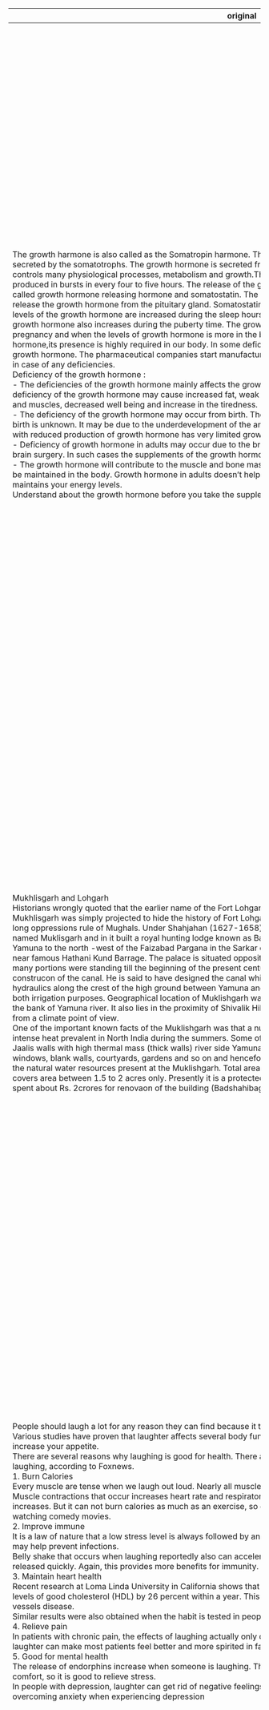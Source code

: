 | original | translation |
|----------|-------------|
| The growth harmone is also called as the Somatropin harmone. The growth hormone is a type of protein hormone that is secreted by the somatotrophs. The growth hormone is secreted from the anterior pituitary gland. The growth harmone controls many physiological processes, metabolism and growth.The growth hormone production is not continuous and is produced in bursts in every four to five hours. The release of the growth hormone is controlled by the other hormones called growth hormone releasing hormone and somatostatin. The growth hormone releasing hormone stimulates the release the growth hormone from the pituitary gland. Somatostatin inhibits the production of the growth hormone. The levels of the growth hormone are increased during the sleep hours, exercise, in low glucose conditions and stress. The growth hormone also increases during the puberty time. The growth hormone is also decreased in some conditions like pregnancy and when the levels of growth hormone is more in the blood. Due to the wide range of functions of the growth hormone,its presence is highly required in our body. In some deficiency conditions you need to have supplements of growth hormone. The pharmaceutical companies start manufacturing the hgh for sale. You can take them as supplements in case of any deficiencies.<br/>Deficiency of the growth hormone :<br/>- The deficiencies of the growth hormone mainly affects the growth of the young children. In elder age people, the deficiency of the growth hormone may cause increased fat, weak heart and more risks of heart diseases, weak bones and muscles, decreased well being and increase in the tiredness.<br/>- The deficiency of the growth hormone may occur from birth. The reason for the deficiencies of growth hormone from birth is unknown. It may be due to the underdevelopment of the anterior pituitary gland or genetic. Such children born with reduced production of growth hormone has very limited growth.<br/>- Deficiency of growth hormone in adults may occur due to the brain injury, brain cancer, radiotherapy for cancer, after brain surgery. In such cases the supplements of the growth hormone should be taken in the form of injections or tablets.<br/>- The growth hormone will contribute to the muscle and bone mass. Hence the optimum levels of growth hormone should be maintained in the body. Growth hormone in adults doesn’t help in the growth of the height. The growth hormone maintains your energy levels.<br/>Understand about the growth hormone before you take the supplements. | A harmonia do crescimento é chamada igualmente como a harmonia de Somatropin. A hormona de crescimento é um tipo da hormona da proteína que é secretada pelos somatotrophs. A hormona de crescimento é secretada da glândula pituitária anterior. A harmonia de crescimento controla muitos processos fisiológicos, metabolismo e crescimento. A produção de hormônio de crescimento não é contínua e é produzida em explosões a cada quatro a cinco horas. A liberação da hormona de crescimento é controlada pelas outras hormonas chamadas hormona de liberação da hormona de crescimento e somatostatina. A hormona de liberação da hormona de crescimento estimula a liberação da hormona de crescimento da glândula pituitária. A somatostatina inibe a produção do hormônio do crescimento. Os níveis do hormônio do crescimento são aumentados durante as horas de sono, exercício, em condições de baixa glicose e estresse. O hormônio do crescimento também aumenta durante o período da puberdade. O hormônio do crescimento também é diminuído em algumas condições como gravidez e quando os níveis de hormônio do crescimento estão mais no sangue. Devido à ampla gama de funções do hormônio do crescimento, sua presença é altamente necessária em nosso corpo. Em algumas condições de deficiência, você precisa ter suplementos de hormônio do crescimento. As empresas farmacêuticas começam a fabricar o hgh para venda. Você pode levá-los como suplementos em caso de quaisquer deficiências.<br/>Deficiência do hormônio do crescimento:<br/>- As deficiências do hormônio do crescimento afetam principalmente o crescimento das crianças pequenas. Em pessoas mais velhas, a deficiência do hormônio do crescimento pode causar aumento da gordura, coração fraco e mais riscos de doenças cardíacas, ossos fracos e músculos, diminuição do bem-estar e aumento do cansaço.<br/>- A deficiência do hormônio do crescimento pode ocorrer desde o nascimento. A razão para as deficiências de hormônio do crescimento desde o nascimento é desconhecida. Pode ser devido ao subdesenvolvimento da glândula pituitária anterior ou genética. Essas crianças nascidas com produção reduzida de hormônio do crescimento têm crescimento muito limitado.<br/>- A deficiência do hormônio do crescimento em adultos pode ocorrer devido à lesão cerebral, câncer de cérebro, radioterapia para câncer, após a cirurgia do cérebro. Nesses casos, os suplementos do hormônio do crescimento devem ser tomados sob a forma de injeções ou comprimidos.<br/>- O hormônio do crescimento contribuirá para a massa muscular e óssea. Portanto, os níveis ótimos de hormônio do crescimento devem ser mantidos no corpo. O hormônio do crescimento em adultos não ajuda no crescimento da altura. O hormônio do crescimento mantém seus níveis de energia.<br/>Entenda sobre o hormônio do crescimento antes de tomar os suplementos. |
| Mukhlisgarh and Lohgarh<br/>Historians wrongly quoted that the earlier name of the Fort Lohgarh was Muklishgarh, the Rang Mahal of Mughals. Mukhlisgarh was simply projected to hide the history of Fort Lohgarh which was constructed by the naves to uproot the long oppressions rule of Mughals. Under Shahjahan (1627-1658) the celebrated Ali Mardan Khan laid down Rang Mahal named Muklisgarh and in it built a royal hunting lodge known as Badshahi Mahal – pleasure palaces on the left bank of Yamuna to the north -west of the Faizabad Pargana in the Sarkar of Saha-ranpur presently in the state of Uttar Pradesh near famous Hathani Kund Barrage. The palace is situated opposite to the head works of the Delhi Mughal canal and its many portions were standing till the beginning of the present century. To the name of same nobleman is drawn the construcon of the canal. He is said to have designed the canal which was conducted with a considerable knowledge of hydraulics along the crest of the high ground between Yamuna and Hindan so as to admit of its water being thrown off on both irrigation purposes. Geographical location of Muklishgarh was in the pargana of Fahizabad, Sarkar Saharanpur, on the bank of Yamuna river. It also lies in the proximity of Shivalik Hills and the location of Muklishgarh made it very suitable from a climate point of view.<br/>One of the important known facts of the Muklishgarh was that a number of passive cooling techniques to factor in the intense heat prevalent in North India during the summers. Some of the most notable features of this strategy include Jaalis walls with high thermal mass (thick walls) river side Yamuna & its waterways, cross venlaon, relavely smaller windows, blank walls, courtyards, gardens and so on and henceforth. The Mughals used ingeniously to their advantage the natural water resources present at the Muklishgarh. Total area of Muklishgarh is 45 acres and Rang Mahal building covers area between 1.5 to 2 acres only. Presently it is a protected site of Archeological Survey of India and ASI has spent about Rs. 2crores for renovaon of the building (Badshahibag) | Mukhlisgarh e Lohgarh<br/>Os historiadores erroneamente citaram que o nome anterior do Forte Lohgarh era Muklishgarh, o Rang Mahal de Mughals. Mukhlisgarh foi simplesmente projetado para esconder a história do Forte Lohgarh, que foi construído pelas naves para desenraizar o longo domínio de opressão dos mogoles. Sob Shahjahan (1627-1658) o célebre Ali Mardan Khan estabeleceu Rang Mahal chamado Muklisgarh e nele construiu uma cabana de caça real conhecida como Badshahi Mahal – palácios de prazer na margem esquerda de Yamuna ao norte -oeste do Faizabad Pargana no Sarkar de Saha-ranpur atualmente no estado de Uttar Pradesh perto do famoso Hathani Kund. O palácio está situado em frente às obras principais do canal de Delhi Mughal e suas muitas porções estavam de pé até o início do século presente. Ao nome do mesmo nobre é desenhado o construcon do canal. Diz-se que ele projetou o canal que foi conduzido com um conhecimento considerável de hidráulica ao longo da crista do terreno elevado entre Yamuna e Hindan, de modo a admitir que sua água estava sendo jogada fora em ambos os fins de irrigação. Localização geográfica de Muklishgarh foi na pargana de Fahizabad, Sarkar Saharanpur, na margem do rio Yamuna. Ele também está localizado na proximidade de Shivalik Hills ea localização de Muklishgarh tornou muito adequado do ponto de vista climático.<br/>Um dos fatos importantes conhecidos do Muklishgarh foi que uma série de técnicas de resfriamento passivo para fatorar o calor intenso prevalente no norte da Índia durante os verões. Algumas das características mais notáveis desta estratégia incluem Jaalis paredes com alta massa térmica (paredes grossas) lado do rio Yamuna e suas vias navegáveis, cruz venlaon, janelas relativamente menores, paredes em branco, pátios, jardins e assim por diante e de agora em diante. Os Mughals usaram engenhosamente para sua vantagem os recursos hídricos naturais presentes no Muklishgarh. A área total de Muklishgarh é de 45 acres e o edifício Rang Mahal cobre área entre 1,5 a 2 acres apenas. Atualmente é um sítio protegido de Pesquisa Arqueológica da Índia e ASI gastou cerca de Rs. 2crores para renovação do edifício (Badshahibag) |
| People should laugh a lot for any reason they can find because it turns out that laughing provides health benefits.<br/>Various studies have proven that laughter affects several body functions. Besides bringing happiness, laughter can even increase your appetite.<br/>There are several reasons why laughing is good for health. There are some parts of our body that could feel the effects of laughing, according to Foxnews.<br/>1. Burn Calories<br/>Every muscle are tense when we laugh out loud. Nearly all muscles from the face, abdomen and even hands and feets.<br/>Muscle contractions that occur increases heart rate and respiratory rate, because the oxygen demand for calorie burning increases. But it can not burn calories as much as an exercise, so do not ever replace the habit of jogging one morning by watching comedy movies.<br/>2. Improve immune<br/>It is a law of nature that a low stress level is always followed by an increase in immune system. Therefore, happy laughter may help prevent infections.<br/>Belly shake that occurs when laughing reportedly also can accelerate the rate of metabolism, so that body toxins are released quickly. Again, this provides more benefits for immunity.<br/>3. Maintain heart health<br/>Recent research at Loma Linda University in California shows that habits of watching comedy movies every day can raise levels of good cholesterol (HDL) by 26 percent within a year. This increase could prevent the risks of heart and blood vessels disease.<br/>Similar results were also obtained when the habit is tested in people with diabetes.<br/>4. Relieve pain<br/>In patients with chronic pain, the effects of laughing actually only diverts attention and does not heal. But in one study, laughter can make most patients feel better and more spirited in facing their illness.<br/>5. Good for mental health<br/>The release of endorphins increase when someone is laughing. This hormone is responsible for presenting a feeling of comfort, so it is good to relieve stress.<br/>In people with depression, laughter can get rid of negative feelings. Increased levels of endorphins are also useful for overcoming anxiety when experiencing depression | As pessoas devem rir muito por qualquer motivo que possam encontrar, porque acontece que rir fornece benefícios para a saúde.<br/>Vários estudos provaram que o riso afeta várias funções corporais. Além de trazer felicidade, o riso pode até aumentar o apetite.<br/>Existem várias razões pelas quais o riso é bom para a saúde. Existem algumas partes do nosso corpo que podem sentir os efeitos do riso, de acordo com a Foxnews.<br/>1. Queimar Calorias<br/>Todos os músculos estão tensos quando rimos em voz alta. Quase todos os músculos do rosto, abdômen e até mesmo mãos e pés.<br/>As contrações musculares que ocorrem aumentam a freqüência cardíaca e a freqüência respiratória, porque a demanda de oxigênio para queima de calorias aumenta. Mas não pode queimar calorias tanto quanto um exercício, então nunca substitua o hábito de correr uma manhã assistindo filmes de comédia.<br/>2. Melhore o sistema imunológico<br/>É uma lei da natureza que um baixo nível de estresse é sempre seguido por um aumento no sistema imunológico. Portanto, o riso feliz pode ajudar a prevenir infecções.<br/>O tremor de barriga que ocorre quando o riso também pode acelerar a taxa de metabolismo, de modo que as toxinas do corpo sejam liberadas rapidamente. Novamente, isso fornece mais benefícios para a imunidade.<br/>3. Manter a saúde do coração<br/>Pesquisas recentes na Universidade de Loma Linda, na Califórnia, mostram que os hábitos de assistir filmes de comédia todos os dias podem aumentar os níveis de colesterol bom (HDL) em 26 por cento dentro de um ano. Este aumento poderia prevenir os riscos de doenças cardíacas e vasculares.<br/>Resultados semelhantes também foram obtidos quando o hábito é testado em pessoas com diabetes.<br/>4. Aliviar a dor<br/>Em pacientes com dor crônica, os efeitos do riso na verdade apenas desviam a atenção e não curam. Mas em um estudo, o riso pode fazer a maioria dos pacientes se sentir melhor e mais animado em enfrentar sua doença.<br/>5. Bom para a saúde mental<br/>A liberação de endorfinas aumenta quando alguém está rindo. Este hormônio é responsável por apresentar uma sensação de conforto, por isso é bom para aliviar o estresse.<br/>Em pessoas com depressão, o riso pode se livrar de sentimentos negativos. Níveis aumentados de endorfinas também são úteis para superar a ansiedade ao experimentar depressão |
| Indigestion is a condition that most people experience in their life at some point. It can be triggered by poor eating habits as well as chronic digestive issues.<br/>Indigestion can be acute as the result of overeating, or you can develop chronic indigestion as part of an underlying health problem. Both can be treated, and it is important not to ignore the symptoms of indigestion. Ignoring indigestion could also mean ignoring a more serious health problem.<br/>Eating too fast or eating too much are the most common causes of indigestion. Spicy foods can also cause indigestion in some people, as can lying down or exercising too soon after eating a meal.<br/>Your food needs time to digest; otherwise, it can back up along the digestive tract causing discomfort. Indigestion can also be triggered or made worse by:<br/>♦ Excessive alcohol consumption<br/>♦ Certain medications<br/>Indigestion is also associated with several health conditions and diseases.<br/>♦ GERD or acid reflux: Chronic acid reflux or heartburn, caused by stomach acid flowing back through the esophagus, is known as GERD. Indigestion is closely related to this condition, as GERD can be an underlying condition for chronic indigestion and abdominal discomfort. Treatment to control acid reflux will help to reduce symptoms.<br/>♦ Gastritis: This inflammatory condition is typically caused by a bacterial infection, and it causes indigestion along with gnawing stomach pains. Medications and antibiotics are required to cure the infection and reduce inflammation.<br/>♦ Ulcers: Ulcers can occur anywhere along your digestive tract. Peptic ulcers (in the lining of the stomach) are the most common, and along with stomach pain, they can cause indigestion. Bacteria are a common cause for ulcers, so antibiotics are used for treatment along with anti-inflammatory medications.<br/>♦ Celiac disease: This disease is characterized by an allergy to gluten (a protein found in wheat). Consuming gluten causes a reaction and inflammation along the digestive tract. Along with poor nutrient absorption and pain, celiac disease can also cause bloating and indigestion.<br/>♦ Gallbladder disease: Chronic gallbladder problems can cause digestive trouble, including indigestion. Chronic indigestion could be a sign of this underlying disease that would require treatment. Depending on the problem, surgery may be needed as in the case of gallstones. Anti-inflammatory medications can also help to reduce pain, and medications like antacids can help to control the reflux causing indigestion.<br/>♦ Gastric cancer: chronic indigestion, or the constant feeling of fullness, is one of the first symptoms of gastric or stomach cancer. Indigestion will typically be accompanied by weight loss, nausea, vomiting, and a poor appetite.<br/>♦ Pancreatitis: Acute and chronic pancreatitis can cause abdominal pain. The pain can be felt across the upper body like a squeezing band. Inflammation and swelling can cause pressure and boat in the abdomen, which contributes to indigestion. Treating pancreatitis will reduce indigestion.<br/>♦ Cirrhosis: New studies have found that liver problems, such as cirrhosis, can impact the digestive tract. One of the most common symptoms of liver disease is bloating and indigestion. Bloating and distention of the abdominal cavity disrupt digestion, and this combined with jaundice, can be an early sign of liver disease.<br/>♦ H. Pyloiri infection: H. pylori is a bacterium that causes gastric infections, and without treatment, it can lead to stomach cancer. Early signs of the bacterial presence include indigestion and abdominal pain. The infection can be successfully treated with antibiotics, which will return digestive health to normal.<br/>♦ Congestive Heart Failure (CHF): Congestive heart failure does not always present with symptoms, and they can be mild to severe if they do appear. While they are not the only signs of heart failure: indigestion, nausea, and abdominal pain can indicate heart trouble. Chronic indigestion should not be ignored, especially when accompanied by shortness of breath and chronic chest pain.<br/>What does indigestion feel like? The most common symptoms of indigestion include:<br/>♦ Feeling full during a meal, and not being able to finish the meal<br/>♦ Burning sensation in the stomach or esophagus<br/>♦ Abdominal pain or upset stomach<br/>♦ Gnawing sensation in the stomach<br/>♦ Feeling overly full after a normal-sized meal<br/>♦ Excessive gas or bloating<br/>Some additional symptoms indicate more serious problems and should not be ignored. You need to see your doctor immediately if you notice any of the following symptoms.<br/>♦ Unexplained weight loss<br/>♦ Black stools<br/>♦ Trouble swallowing<br/>♦ Severe vomiting or blood in your vomit<br/>Constant indigestion could be indicative of an underlying digestive issue that needs treatment. It is also important to understand the difference between indigestion and heartburn.<br/>Heartburn is a symptom of indigestion, which is a more overall feeling of discomfort in the abdomen and chest area. Heartburn is the burning sensation felt in the chest caused by stomach acid backing up through the esophagus.<br/>Your doctor can help you determine if you have indigestion by evaluating your medical history and your eating habits, as well as conducting a physical examination. Scans may also be done to detect any abnormalities along your digestive tract.<br/>In chronic cases, an endoscopy may be performed, where a small tube with a camera is placed down your esophagus to look closely at the lining of your digestive tract. This can help identify ulcers, inflammatory diseases, reflux esophagitis, and cancers.<br/>There are a number of medications to treat indigestion. Several are available over the counter, such as antacids, which help neutralize stomach acid, and others like proton pump inhibitors need to be prescribed.<br/>Depending on the severity and cause of your indigestion, your doctor may prescribe one or more of these drugs. They will also recommend lifestyle changes that are known to improve digestion and relieve uncomfortable symptoms.<br/>♦ Eating smaller meals<br/>♦ Avoiding fatty, fried, and spicy foods<br/>♦ Eating slower<br/>♦ Not eating before you lay down<br/>♦ Stop smoking<br/>♦ Losing excess weight<br/>♦ Getting regular physical exercise<br/>♦ Reducing stress through meditation and yoga<br/>♦ Getting plenty of rest each night<br/>Indigestion is most commonly associated with the digestive system. As mentioned, heart failure can also cause indigestion. There are additional treatment options you can try to protect your heart. If your indigestion is related to your heart health, then there are several natural ingredients that can help in several ways.<br/>Reducing cholesterol is important in preventing heart failure. Too much cholesterol can lead to the accumulation of fatty deposits along the arteries, causing a condition known as atherosclerosis. This reduces blood flow to the heart and increases the risk of heart failure.<br/>You can naturally lower your cholesterol levels with the following ingredients:<br/>♦ Niacin (vitamin B3)<br/>♦ Lion’s mane<br/>Hypertension (high blood pressure) is another common factor that increases your risk of heart failure. It increases the amount of work the heart has to do, causing stress and damage over time.<br/>It’s also one of the most preventable heart disease factors. A balanced diet and regular exercise combined with the natural supplements below can reduce high blood pressure.<br/>♦ Red yeast rice<br/>♦ Pine bark extract<br/>♦ Berberine bark extract<br/>With the standard Western diet full of processed foods, poor digestion is not uncommon. When constipation becomes chronic and severe and no longer responds to over-the-counter medications, you need to see your doctor.<br/>When indigestion causes pain in the chest and other serious problems, there is likely an underlying condition involved that will require treatment. Once identified and properly treated, your indigestion will be manageable if not go away completely. | A indigestão é uma condição que a maioria das pessoas experimenta em sua vida em algum momento. Pode ser desencadeada por maus hábitos alimentares, bem como problemas digestivos crônicos.<br/>A indigestão pode ser aguda como resultado de comer demais, ou você pode desenvolver indigestão crônica como parte de um problema de saúde subjacente. Ambos podem ser tratados, e é importante não ignorar os sintomas da indigestão. Ignorar a indigestão também pode significar ignorar um problema de saúde mais sério.<br/>Comer muito rápido ou comer demais são as causas mais comuns de indigestão. Alimentos picantes também podem causar indigestão em algumas pessoas, como deitar-se ou se exercitar muito cedo depois de comer uma refeição.<br/>Seu alimento precisa de tempo para digerir; caso contrário, ele pode recuar ao longo do trato digestivo causando desconforto. A indigestão também pode ser desencadeada ou piorada por:<br/>♦ Consumo excessivo de álcool<br/>♦ Certos medicamentos<br/>A indigestão também está associada a várias condições de saúde e doenças.<br/>GERD ou refluxo ácido: O refluxo ácido crônico ou azia, causado pelo ácido do estômago que flui de volta através do esôfago, é conhecido como GERD. A indigestão está intimamente relacionada a essa condição, pois a DRGE pode ser uma condição subjacente à indigestão crônica e ao desconforto abdominal. O tratamento para controlar o refluxo ácido ajudará a reduzir os sintomas.<br/>♦ Gastrite: Esta condição inflamatória é tipicamente causada por uma infecção bacteriana, e causa indigestão juntamente com dores de estômago roer. Medicamentos e antibióticos são necessários para curar a infecção e reduzir a inflamação.<br/>Úlceras: As úlceras podem ocorrer em qualquer lugar ao longo do trato digestivo. As úlceras pépticas (no revestimento do estômago) são as mais comuns e, juntamente com a dor de estômago, podem causar indigestão. As bactérias são uma causa comum de úlceras, por isso os antibióticos são usados para o tratamento junto com medicamentos anti-inflamatórios.<br/>♦ Doença celíaca: Esta doença é caracterizada por uma alergia ao glúten (uma proteína encontrada no trigo). O consumo de glúten provoca uma reação e inflamação ao longo do trato digestivo. Juntamente com a má absorção de nutrientes e dor, a doença celíaca também pode causar inchaço e indigestão.<br/>♦ Doença da vesícula biliar: Os problemas crônicos da vesícula biliar podem causar problemas digestivos, incluindo indigestão. A indigestão crônica pode ser um sinal desta doença subjacente que exigiria tratamento. Dependendo do problema, a cirurgia pode ser necessária, como no caso de cálculos biliares. Medicamentos anti-inflamatórios também podem ajudar a reduzir a dor, e medicamentos como antiácidos podem ajudar a controlar o refluxo causando indigestão.<br/>♦ Câncer gástrico: indigestão crônica, ou a sensação constante de plenitude, é um dos primeiros sintomas de câncer gástrico ou estomacal. A indigestão normalmente será acompanhada por perda de peso, náusea, vômito e falta de apetite.<br/>♦ Pancreatite: A pancreatite aguda e crônica pode causar dor abdominal. A dor pode ser sentida em toda a parte superior do corpo como uma faixa de aperto. Inflamação e inchaço podem causar pressão e barco no abdômen, o que contribui para a indigestão. O tratamento da pancreatite reduzirá a indigestão.<br/>♦ Cirrose: Novos estudos descobriram que problemas hepáticos, como a cirrose, podem afetar o trato digestivo. Um dos sintomas mais comuns da doença hepática é inchaço e indigestão. Inchaço e distensão da cavidade abdominal interrompem a digestão, e isso combinado com icterícia, pode ser um sinal precoce de doença hepática.<br/>♦ Infecção por H. Pyloiri: H. pylori é uma bactéria que causa infecções gástricas e, sem tratamento, pode levar ao câncer de estômago. Os primeiros sinais da presença bacteriana incluem indigestão e dor abdominal. A infecção pode ser tratada com sucesso com antibióticos, o que devolverá a saúde digestiva ao normal.<br/>Insuficiência cardíaca congestiva (ICC): A insuficiência cardíaca congestiva nem sempre apresenta sintomas, e eles podem ser leves a graves se aparecerem. Embora não sejam os únicos sinais de insuficiência cardíaca: indigestão, náuseas e dor abdominal podem indicar problemas cardíacos. A indigestão crônica não deve ser ignorada, especialmente quando acompanhada de falta de ar e dor torácica crônica.<br/>Como se sente a indigestão? Os sintomas mais comuns da indigestão incluem:<br/>♦ Sentir-se cheio durante uma refeição, e não ser capaz de terminar a refeição<br/>Sensação de queimação no estômago ou esôfago<br/>♦ Dor abdominal ou desconforto no estômago<br/>♦ Sensação de roer no estômago<br/>♦ Sentindo-se excessivamente cheio após uma refeição de tamanho normal<br/>♦ gás excessivo ou inchaço<br/>Alguns sintomas adicionais indicam problemas mais sérios e não devem ser ignorados. Você precisa consultar seu médico imediatamente se notar qualquer um dos seguintes sintomas.<br/>Perda de peso inexplicável do ♦<br/>♦ Fezes pretas<br/>♦ Problemas de deglutição<br/>♦ vómitos graves ou sangue em seu vômito<br/>A indigestão constante pode ser indicativa de um problema digestivo subjacente que precisa de tratamento. Também é importante entender a diferença entre indigestão e azia.<br/>A azia é um sintoma de indigestão, que é uma sensação mais geral de desconforto na área do abdômen e do peito. A azia é a sensação de queimação sentida no peito causada pelo ácido do estômago que se apoia através do esôfago.<br/>Seu médico pode ajudá-lo a determinar se você tem indigestão, avaliando seu histórico médico e seus hábitos alimentares, bem como realizar um exame físico. Scans também podem ser feitos para detectar quaisquer anormalidades ao longo de seu trato digestivo.<br/>Em casos crônicos, uma endoscopia pode ser realizada, onde um pequeno tubo com uma câmera é colocado no esôfago para observar de perto o revestimento do trato digestivo. Isso pode ajudar a identificar úlceras, doenças inflamatórias, esofagite de refluxo e cânceres.<br/>Existem vários medicamentos para tratar a indigestão. Vários estão disponíveis sem receita médica, como antiácidos, que ajudam a neutralizar o ácido do estômago, e outros, como inibidores da bomba de prótons, precisam ser prescritos.<br/>Dependendo da gravidade e da causa da sua indigestão, seu médico pode prescrever um ou mais desses medicamentos. Eles também recomendarão mudanças no estilo de vida que são conhecidas por melhorar a digestão e aliviar os sintomas desconfortáveis.<br/>♦ Comer refeições menores<br/>♦ Evitar alimentos gordurosos, fritos e picantes<br/>♦ Comer mais devagar<br/>♦ Não comer antes de se deitar<br/>♦ Pare de fumar<br/>♦ Perder o excesso de peso<br/>♦ Fazer exercício físico regular<br/>Reduzir o estresse através da meditação e yoga<br/>♦ Recebendo muito descanso todas as noites<br/>A indigestão é mais comumente associada ao sistema digestivo. Como mencionado, a insuficiência cardíaca também pode causar indigestão. Existem opções de tratamento adicionais que você pode tentar proteger seu coração. Se a sua indigestão está relacionada com a saúde do seu coração, então existem vários ingredientes naturais que podem ajudar de várias maneiras.<br/>A redução do colesterol é importante na prevenção da insuficiência cardíaca. O excesso de colesterol pode levar ao acúmulo de depósitos de gordura ao longo das artérias, causando uma condição conhecida como aterosclerose. Isso reduz o fluxo sanguíneo para o coração e aumenta o risco de insuficiência cardíaca.<br/>Você pode naturalmente reduzir seus níveis de colesterol com os seguintes ingredientes:<br/>♦ Niacina (vitamina B3)<br/>♦ A juba do leão<br/>A hipertensão (pressão arterial elevada) é outro fator comum que aumenta o risco de insuficiência cardíaca. Ele aumenta a quantidade de trabalho que o coração tem que fazer, causando estresse e danos ao longo do tempo.<br/>É também um dos fatores de doença cardíaca mais evitáveis. Uma dieta equilibrada e exercício regular combinado com os suplementos naturais abaixo podem reduzir a pressão arterial elevada.<br/>♦ Arroz fermento vermelho<br/>♦ extrato de casca de pinheiro<br/>♦ extrato de casca de berberina<br/>Com a dieta ocidental padrão cheia de alimentos processados, má digestão não é incomum. Quando a constipação se torna crônica e grave e não responde mais aos medicamentos de venda livre, você precisa ver seu médico.<br/>Quando a indigestão causa dor no peito e outros problemas graves, é provável que haja uma condição subjacente envolvida que exigirá tratamento. Uma vez identificada e adequadamente tratada, sua indigestão será gerenciável, se não desaparecer completamente. |
| Slavery in French Colonial Louisiana<br/>As early as 1699, when Pierre Le Moyne d'Iberville first began to develop the French colony of Louisiana, he petitioned the king to allow a slaving expedition to the west coast of Africa to procure captive laborers.<br/>As early as 1699, when Pierre Le Moyne d’Iberville first began to develop the French colony of Louisiana, he petitioned the king to allow a slaving expedition to the west coast of Africa to procure captive laborers. Although the first cargo of enslaved Africans did not arrive in Louisiana until 1719, a census of the colony in 1708 counted eighty Indian men and women held as slaves among the total population of 278. Between 1719 and 1731, when the Company of the Indies was in charge of economic development in Louisiana, the company’s ships landed more than six thousand Africans who were sold into slavery. The French instituted the Code Noir, a set of laws that was supposed to ensure the well-being of the enslaved workers while keeping them under control, but the laws were frequently ignored by owners and enslaved people.<br/>Slavery in Louisiana under French rule has to be viewed against general conditions in the colony. For much of the period, Louisiana struggled for survival, and it never developed into the profitable, self-sustaining colony its founders had intended. French colonial Louisiana was more a “society with slaves” than a full-fledged “slave society,” a distinction commonly used by scholars who study the history of slavery in the United States. There were few enslaved people in Louisiana before 1720. As in other New World colonies, efforts to enslave the indigenous population in Louisiana proved futile and contributed to the colonial authorities’ decision to import enslaved Africans.<br/>The large majority of the approximately six thousand enslaved Africans imported into Louisiana during the entire French period arrived during the 1720s, when the Company of the Indies controlled the colony’s economic development. Following the bursting of the Mississippi Bubble in 1720 the unprofitable Louisiana colony was heavily subsidized by profits from the company’s holdings in the West Indies and elsewhere. The 1729 Natchez Indian revolt ended such support by the early 1730s. Historian Gwendolyn Midlo Hall writes about this period of stagnancy as key to the development of what she describes as a cohesive “Afro-Creole” culture. Reversing the traditional focus on French culture and “control” of the enslaved population, Hall argues that the enslaved Africans exercised much more control over their own lives as well as the relative success of the colony.<br/>Origins of a Distinct African Culture in the Louisiana Territory<br/>The ethnic and cultural contours of the enslaved population during this period have been the subject of debate between two main scholars. Hall has argued that the large majority of Africans imported into Louisiana under French rule came from the Senegambia region of West Africa and were of the same ethnicity, the Bambara people. Hall also maintains that this geographical and ethno-cultural homogeneity was essential to the development of a distinct Creole culture that manifested itself in the enslaved population’s language, family structure, and religion. The creation of an “Afro-Creole culture,” according to Hall, helped to foster significant resistance to slavery. Although the enslaved population greatly increased and became more diverse under Spanish rule, its cultural foundations were established early.<br/>Thomas Ingersoll has contested Hall’s interpretation, questioning the geographical and ethno-cultural homogeneity of the enslaved population. He has also challenged the degree to which this homogeneity influenced an emerging Creole culture, and the notion that this culture formed the wellsprings of widespread resistance. In short Ingersoll argues that being outnumbered by the Africans and Afro-Creoles forced more cooperation and upward mobility among the white settlers. Despite this scholarly debate, the fact that the African slave trade virtually ceased after 1731 undoubtedly contributed to the development of a creolized enslaved population and culture. Indeed, the relatively small enslaved population, which exhibited at least a measure of ethno-cultural homogeneity, and the generally unsettled condition of the colony may have given enslaved people in Louisiana from the 1730s on a greater ability to shape the contours of the slave regime than was the case in other North American colonies, where more diverse enslaved populations were confronted by more stable colonial establishments and more unified ruling elites.<br/>Relations between colonists and enslaved people in Louisiana were regulated by the 1724 Code Noir. Owners of enslaved people were subject to penalties if they did not provide their enslaved workers with food and care for them in their old age; owners were also supposed to ensure that the people they owned were baptized and married in the Roman Catholic faith. Owners could free enslaved people only with the permission of the colony’s Superior Council. Many of the code’s fifty-five articles placed restrictions on the enslaved population: among other things, they were prohibited from carrying weapons, owning property, marrying whites, or gathering with enslaved people belonging to other owners. Because the Code Noir spelled out strict consequences for owners who mistreated people they owned or fathered children by enslaved women, it was once believed to have made slavery less brutal in French Louisiana than in other colonies. However, historical scholarship has effectively refuted the notion that enslaved people received more humane treatment in French Louisiana than elsewhere.<br/>Despite the harsh conditions enslaved men, women, and children endured, an Afro-Creole cohort emerged by mid-century. These Creole slaves experienced a cultural life in which many African traditions survived, but their frame of reference was Louisiana and its mix of African, European, and American Indian influences. Whether or not this creolized slave culture provided the foundations for organized resistance, it nonetheless found expression in religious practices and beliefs, folktales, oral and food traditions, and family life. Moreover, while certain elements of the culture of enslaved people were unique to their experience, other elements blended with those of an emerging white Creole population to create a complex culture that transcended race and is still evident today.<br/>Enslaved people devoted most of their waking hours to labor. The primary cash crops during this period were tobacco and indigo, with cotton and sugar emerging only later. Many people held in bondage worked on plantations, but the plantation system as a whole had not yet come to dominate Louisiana society; many enslaved people lived and worked on farms and smaller holdings, while others labored at a host of nonagricultural tasks.<br/>Moreover, because of the overall importance of New Orleans to the colony, slavery there was more urban-centered than in other colonies. Historian Lawrence N. Powell has asserted that “Africans were the only segment of the surging population capable of pulling New Orleans and the Lower Mississippi Valley out of the mud.” Powell notes that they dug the drainage canals, laid out the streets, and moved massive amounts of earth to raise the levees that protected the town. Many of the enslaved West Africans in New Orleans had been artisans or boatmen in their homelands. Because French tradesmen were in short supply, newly arrived West Africans were trained as coopers (barrel makers) and blacksmiths. As a result, they enjoyed a greater measure of economic autonomy than did enslaved people living in the countryside. Their owners hired them out, and the enslaved workers sometimes were allowed to keep a portion of their wages. Even outside the city, however, some enslaved laborers were similarly hired out and allowed a degree of autonomy.<br/>Despite the many difficulties the colony faced, by mid-century Louisiana was well on its way toward becoming a plantation society based on racial slavery. Slave status and conceptions of race were hardening, and a distinct slaveholding class was emerging. Although the development of New World slavery in Louisiana was not necessarily inevitable by the end of French rule, the foundations of an identifiable “slave society” had already been established. Even as the slave regime was solidifying, however, enslaved men and women managed to stake out spheres of autonomy within society.<br/>For most people living in bondage, however, the only way to control their own lives was to run away from their masters. Enslaved Indians and Africans found opportunities to slip away from their owners, temporarily or permanently, into the cypress swamps. These escapees were referred to as “maroons,” a term used throughout the Caribbean basin that was derived from the Spanish word cimarron, which could describe either wilderness country or livestock that had run away and gone wild. Runaways could remain in marronage (communal living in the back country) almost indefinitely, subsisting on fish, shellfish, game, and the occasional poached livestock from neighboring farms. Sometimes they would slip under the cover of night into plantation slaves’ quarters for a meal. Some maroons obtained money by selling crafts to settlers in the hinterlands or cutting cypress logs and bringing them to sawmills.<br/>In 1726 the attorney general of the colony warned of enslaved Indians who had escaped and banded together just outside of New Orleans. Because the runaways had taken their owners’ weapons and ammunition when they fled, the colonists feared the fugitives would soon attack. Indians who ran away from their French owners often brought enslaved Africans with them to Indian settlements. By 1728 the problem had reached the level that Governor Etienne de Périer had to declare a tax on owners when people they owned escaped, which was then offered as a bounty to anyone who could capture and return the escapees. Périer sent word to Indian settlements between New Orleans and Natchez that they would be rewarded if they returned enslaved people—whether African or Indian—who had run away, and villages that harbored refugees would be treated as enemies. The French believed that through this policy, they could divide the Indians and Africans, keeping both groups in check. If any enslaved Africans escaped from their masters, Indians would likely capture them, and the Africans would stop trying to escape when they knew that Indians would no longer assist them.<br/>In fact, marronage continued to plague the Louisiana colony throughout the French period because slave owners frequently mistreated their African and Indian laborers. As Hall found in her study of colonial court records, “Recaptured runaways consistently explained that they left because they were overworked, underfed, threatened, assaulted, and maimed by their masters. Some of them demonstrated sophisticated knowledge of their rights under the Code Noir” and knew that their owners were blatantly disregarding the law. If an enslaved person who ran away was recaptured, though, the owner often ignored the punishment specified in the Code Noir: escapees were supposed to be branded on the chest with a fleur de lis symbol, and their ears would be cropped. Owners of enslaved people had little incentive to see that the punishment was carried out because it would permanently mark the person as a flight risk and lower his or her value as human property. Court officials often dealt with repeat runaways or enslaved people who were dangerously violent by selling them to unsuspecting buyers outside of Louisiana.<br/>Hall also notes that most of the violent acts reported in court documents were perpetrated by white people against African-descended people, although the reported crimes do not represent the full scope of the violence. Only owners who punished their human property with extreme brutality were prosecuted in court; typically, injuring an enslaved person was only considered a criminal act if the party who inflicted the wound was damaging someone else’s “property.”<br/>Throughout the period of French rule in Louisiana, the colony never produced the riches the crown had hoped it would. The mortality rate among European colonists, especially during the first decades, was so high that without the additional numbers of captive Indians and Africans who were pressed into labor, the Louisiana colony might not have developed beyond a few outposts along the Gulf of Mexico. | Escravidão na Louisiana colonial francesa<br/>Já em 1699, quando Pierre Le Moyne d'Iberville começou a desenvolver a colônia francesa da Louisiana, ele pediu ao rei que permitisse uma expedição de escravos à costa oeste da África para obter trabalhadores cativos.<br/>Já em 1699, quando Pierre Le Moyne d'Iberville começou a desenvolver a colônia francesa da Louisiana, ele pediu ao rei que permitisse uma expedição de escravos à costa oeste da África para obter trabalhadores cativos. Embora a primeira carga de africanos escravizados não chegou na Louisiana até 1719, um censo da colônia em 1708 contou oitenta homens e mulheres indianos mantidos como escravos entre a população total de 278. Entre 1719 e 1731, quando a Companhia das Índias estava encarregada do desenvolvimento econômico na Louisiana, os navios da companhia desembarcaram mais de seis mil africanos que foram vendidos como escravos. Os franceses instituíram o Code Noir, um conjunto de leis que deveria garantir o bem-estar dos trabalhadores escravizados, mantendo-os sob controle, mas as leis eram frequentemente ignoradas pelos proprietários e pessoas escravizadas.<br/>A escravidão na Louisiana sob o domínio francês tem que ser vista contra as condições gerais na colônia. Durante grande parte do período, Louisiana lutou pela sobrevivência, e nunca se desenvolveu na colônia lucrativa e autossustentável que seus fundadores tinham pretendido. A Louisiana colonial francesa era mais uma "sociedade com escravos" do que uma "sociedade escrava", uma distinção comumente usada por estudiosos que estudam a história da escravidão nos Estados Unidos. Havia poucas pessoas escravizadas na Louisiana antes de 1720. Como em outras colônias do Novo Mundo, os esforços para escravizar a população indígena da Louisiana provaram-se fúteis e contribuíram para a decisão das autoridades coloniais de importar africanos escravizados.<br/>A grande maioria dos aproximadamente seis mil escravos africanos importados para a Louisiana durante todo o período francês chegou durante a década de 1720, quando a Companhia das Índias controlava o desenvolvimento econômico da colônia. Após o estouro da bolha do Mississippi em 1720, a inúteis colônia de Louisiana foi fortemente subsidiada pelos lucros das participações da empresa nas Índias Ocidentais e em outros lugares. A revolta indiana de Natchez de 1729 terminou esse apoio no início da década de 1730. A historiadora Gwendolyn Midlo Hall escreve sobre este período de estagnação como a chave para o desenvolvimento do que ela descreve como uma cultura coesa "afro-creola". Invertendo o foco tradicional na cultura francesa e no "controle" da população escravizada, Hall argumenta que os africanos escravizados exerciam muito mais controle sobre suas próprias vidas, bem como o sucesso relativo da colônia.<br/>Origens de uma cultura africana distinta no território da Louisiana<br/>Os contornos étnicos e culturais da população escravizada durante este período têm sido objeto de debate entre dois estudiosos principais. Hall argumentou que a grande maioria dos africanos importados para a Louisiana sob o domínio francês veio da região de Senegambia da África Ocidental e eram da mesma etnia, o povo Bambara. Hall também sustenta que essa homogeneidade geográfica e etnocultural foi essencial para o desenvolvimento de uma cultura crioula distinta que se manifestou na língua, estrutura familiar e religião da população escravizada. A criação de uma "cultura afro-creola", de acordo com Hall, ajudou a fomentar uma resistência significativa à escravidão. Embora a população escravizada tenha aumentado muito e se tornado mais diversificada sob o domínio espanhol, suas bases culturais foram estabelecidas cedo.<br/>Thomas Ingersoll contestou a interpretação de Hall, questionando a homogeneidade geográfica e etnocultural da população escravizada. Ele também desafiou o grau em que essa homogeneidade influenciou uma cultura crioula emergente e a noção de que essa cultura formou as fontes de resistência generalizada. Em suma, Ingersoll argumenta que ser superado em número pelos africanos e afro-creols forçou mais cooperação e mobilidade ascendente entre os colonos brancos. Apesar desse debate acadêmico, o fato de que o comércio de escravos africanos praticamente cessou após 1731, sem dúvida contribuiu para o desenvolvimento de uma população e cultura escravizadas. De fato, a população escravizada relativamente pequena, que exibiu pelo menos uma medida de homogeneidade etnocultural, e a condição geralmente instável da colônia pode ter dado às pessoas escravizadas na Louisiana a partir da década de 1730 uma maior capacidade de moldar os contornos do regime escravista do que foi o caso em outras colônias norte-americanas, onde as populações escravizadas mais diversas foram confrontadas por estabelecimentos coloniais mais estáveis e mais unificados.<br/>As relações entre colonos e pessoas escravizadas na Louisiana eram reguladas pelo Código Negro de 1724. Os proprietários de pessoas escravizadas estavam sujeitos a penalidades se não fornecessem alimentos e cuidados para seus trabalhadores escravizados em sua velhice; os proprietários também deveriam garantir que as pessoas que possuíam fossem batizadas e casadas na fé católica romana. Os proprietários só podiam libertar pessoas escravizadas com a permissão do Conselho Superior da colônia. Muitos dos cinquenta e cinco artigos do código colocavam restrições sobre a população escravizada: entre outras coisas, eles eram proibidos de levar armas, possuir propriedades, casar com brancos ou se reunir com pessoas escravizadas pertencentes a outros proprietários. Como o Código Negro definia consequências estritas para os proprietários que maltratavam as pessoas que possuíam ou criavam filhos por mulheres escravizadas, acreditava-se que uma vez havia tornado a escravidão menos brutal na Louisiana francesa do que em outras colônias. No entanto, a erudição histórica refutou efetivamente a noção de que as pessoas escravizadas receberam tratamento mais humano na Louisiana francesa do que em outros lugares.<br/>Apesar das duras condições que escravizaram homens, mulheres e crianças, uma coorte afro-creola emergiu em meados do século. Esses escravos crioulos experimentaram uma vida cultural na qual muitas tradições africanas sobreviveram, mas seu quadro de referência era a Louisiana e sua mistura de influências africanas, européias e indianas americanas. Quer esta cultura crioula de escravos fornecesse ou não as bases para a resistência organizada, ela, no entanto, encontrou expressão em práticas e crenças religiosas, contos populares, tradições orais e alimentares e vida familiar. Além disso, enquanto certos elementos da cultura de pessoas escravizadas eram exclusivos de sua experiência, outros elementos se misturaram com os de uma população crioula branca emergente para criar uma cultura complexa que transcendeu a raça e ainda é evidente hoje.<br/>As pessoas escravizadas dedicaram a maior parte de suas horas de vigília ao trabalho. As principais colheitas de renda durante este período foram tabaco e índigo, com algodão e açúcar emergindo apenas mais tarde. Muitas pessoas mantidas em escravidão trabalhavam em plantações, mas o sistema de plantações como um todo ainda não havia dominado a sociedade de Louisiana; muitas pessoas escravizadas viviam e trabalhavam em fazendas e fazendas menores, enquanto outras trabalhavam em uma série de tarefas não agrícolas.<br/>Além disso, devido à importância geral de Nova Orleans para a colônia, a escravidão era mais centrada na cidade do que em outras colônias. O historiador Lawrence N. Powell afirmou que "os africanos eram o único segmento da população em ascensão capaz de tirar Nova Orleans e o Vale do Baixo Mississippi da lama". Powell observa que eles cavaram os canais de drenagem, colocaram as ruas e moveram enormes quantidades de terra para elevar os diques que protegiam a cidade. Muitos dos africanos ocidentais escravizados em Nova Orleans tinham sido artesãos ou barqueiros em suas terras natal. Como os comerciantes franceses eram escassos, os recém-chegados da África Ocidental foram treinados como trabalhadores (fabricantes de barris) e ferreiros. Como resultado, eles desfrutavam de uma maior autonomia econômica do que as pessoas escravizadas que viviam no campo. Seus donos os contratavam, e os trabalhadores escravizados às vezes eram autorizados a manter uma parte de seus salários. Mesmo fora da cidade, no entanto, alguns trabalhadores escravizados eram igualmente contratados e permitiam um grau de autonomia.<br/>Apesar das muitas dificuldades que a colônia enfrentou, em meados do século, a Louisiana estava a caminho de se tornar uma sociedade de plantações baseada na escravidão racial. O status de escravo e as concepções de raça estavam endurecendo, e uma distinta classe escravista estava emergindo. Embora o desenvolvimento da escravidão do Novo Mundo na Louisiana não fosse necessariamente inevitável até o fim do domínio francês, as bases de uma "sociedade escrava" identificável já haviam sido estabelecidas. Mesmo quando o regime de escravos estava se solidificando, no entanto, homens e mulheres escravizados conseguiram demarcar esferas de autonomia dentro da sociedade.<br/>Para a maioria das pessoas que vivem em escravidão, no entanto, a única maneira de controlar suas próprias vidas era fugir de seus mestres. Índios e africanos escravizados encontraram oportunidades de escapar de seus donos, temporariamente ou permanentemente, nos pântanos de ciprestes. Estes fugitivos foram referidos como "marrons", um termo usado em toda a bacia do Caribe que foi derivado da palavra espanhola cimarron, que poderia descrever qualquer país selvagem ou gado que tinha fugido e se tornou selvagem. Os fugitivos poderiam permanecer em marronagem (viver na comunidade no país de trás) quase indefinidamente, subsistindo de peixes, mariscos, caça e o gado caçado ocasionalmente de fazendas vizinhas. Às vezes eles escorregavam sob a cobertura da noite para os aposentos dos escravos das plantações para uma refeição. Alguns marrons obtiveram dinheiro vendendo artesanato para colonos no interior ou cortando troncos de cipreste e trazendo-os para serrarias.<br/>Em 1726, o procurador-geral da colônia alertou sobre os índios escravizados que haviam escapado e se unido nos arredores de Nova Orleans. Como os fugitivos tinham levado as armas e munições de seus donos quando fugiram, os colonos temiam que os fugitivos logo atacassem. Os índios que fugiram de seus donos franceses muitas vezes traziam africanos escravizados com eles para os assentamentos indianos. Em 1728, o problema havia atingido o nível em que o governador Etienne de Périer tinha que declarar um imposto sobre os proprietários quando as pessoas que possuíam escapavam, que era então oferecido como recompensa a qualquer um que pudesse capturar e devolver os fugitivos. Périer enviou uma mensagem aos assentamentos indianos entre Nova Orleans e Natchez de que eles seriam recompensados se retornassem pessoas escravizadas - sejam elas africanas ou indianas - que fugiram, e as aldeias que abrigavam refugiados seriam tratadas como inimigas. Os franceses acreditavam que, através dessa política, eles poderiam dividir os índios e os africanos, mantendo ambos os grupos sob controle. Se algum africano escravizado escapasse de seus mestres, os índios provavelmente os capturariam, e os africanos parariam de tentar escapar quando soubessem que os índios não mais os ajudariam.<br/>Na verdade, a marronagem continuou a atormentar a colônia de Louisiana durante todo o período francês, porque os proprietários de escravos freqüentemente maltratavam seus trabalhadores africanos e indianos. Como Hall descobriu em seu estudo dos registros da corte colonial, "os fugitivos recapturados explicaram consistentemente que saíram porque estavam sobrecarregados de trabalho, desnutridos, ameaçados, agredidos e mutilados por seus mestres. Alguns deles demonstraram conhecimento sofisticado de seus direitos sob o Code Noir" e sabiam que seus proprietários estavam desconsiderando flagrantemente a lei. Se uma pessoa escravizada que fugiu fosse recapturada, no entanto, o proprietário muitas vezes ignorava a punição especificada no Code Noir: os fugitivos deveriam ser marcados no peito com um símbolo de fleur de lis, e suas orelhas seriam cortadas. Os proprietários de pessoas escravizadas tinham pouco incentivo para ver que a punição era realizada porque marcaria permanentemente a pessoa como um risco de fuga e reduziria seu valor como propriedade humana. Funcionários da corte muitas vezes lidavam com fugitivos repetidos ou pessoas escravizadas que eram perigosamente violentas, vendendo-as a compradores desavisados fora da Louisiana.<br/>Hall também observa que a maioria dos atos violentos relatados em documentos judiciais foram perpetrados por pessoas brancas contra pessoas descendentes de africanos, embora os crimes relatados não representem todo o escopo da violência. Somente os proprietários que puniam seus bens humanos com extrema brutalidade eram processados em tribunal; tipicamente, ferir uma pessoa escravizada só era considerado um ato criminoso se a parte que infligiu a ferida estava prejudicando a "propriedade" de outra pessoa.<br/>Durante todo o período de domínio francês na Louisiana, a colônia nunca produziu as riquezas que a coroa esperava. A taxa de mortalidade entre os colonos europeus, especialmente durante as primeiras décadas, foi tão alta que sem o número adicional de índios cativos e africanos que foram pressionados para o trabalho, a colônia de Louisiana não poderia ter se desenvolvido além de alguns postos avançados ao longo do Golfo do México. |
| The Hieromartyr Athenogenes and his Ten Disciples suffered for Christ during the time of persecution against Christians in the city of Sebasteia. The governor Philomarkhos made a large festival in honour of the pagan gods and summoned the Sebasteia citizenry to offer sacrifice to the idols. But the inhabitants of Sebasteia, Christian in the majority, refused to participate in the impious celebration with its offering of sacrifice to idols. Soldiers were ordered to kill people, and many Christians then accepted a martyr’s crown.<br/>It came to the governor’s attention that Christianity was being widely spread about by the graced preaching of Bishop Athenogenes. Orders were issued to seek out the elder and arrest him. Saint Athenogenes and ten of his disciples lived not far from the city in a small monastery. But not finding the bishop there, the soldiers arrested his disciples. The governor gave orders to slap them into chains and throw them in prison.<br/>Saint Athenogenes came then to Sebasteia and began reproaching the judge that those thrown into prison were guiltless. He was arrested. In prison, Saint Athenogenes encouraged his spiritual children for their impending deed. Led forth to trial, all the holy martyrs confessed themselves Christians and refused to offer sacrifice to idols. After undergoing fierce tortures, the disciples of the holy bishop were beheaded. And after the execution of the disciples, the executioners were ordered to put the elder to the test of torture. Strengthened by the Lord, Saint Athenogenes underwent the tortures with dignity. His only request was that he be executed in the monastery.<br/>Taken to his own monastery, the saint in prayer gave thanks to God, and he rejoiced in the sufferings that he had undergone for Him. Saint Athenogenes besought of the Lord the forgiveness of sins of all those people, who should remember both him and his disciples.<br/>The Lord granted the saint to hear His Voice before death, announcing the promise given to the penitent thief: “Today with Me thou shalt be in paradise.” The Hieromartyr himself bent his neck beneath the sword. | O Hieromártir Atenogenes e seus Dez Discípulos sofreram por Cristo durante o tempo da perseguição contra os cristãos na cidade de Sebasteia. O governador Philomarkhos fez um grande festival em honra dos deuses pagãos e convocou os cidadãos de Sebasteia para oferecer sacrifícios aos ídolos. Mas os habitantes de Sebasteia, cristãos em sua maioria, se recusaram a participar da celebração ímpia com sua oferta de sacrifício aos ídolos. Soldados foram ordenados a matar pessoas, e muitos cristãos então aceitaram a coroa de mártir.<br/>Chegou à atenção do governador que o cristianismo estava sendo amplamente difundido pela pregação graciosa do bispo Athenogenes. Ordens foram emitidas para procurar o ancião e prendê-lo. Santo Atenogenes e dez de seus discípulos moravam não muito longe da cidade em um pequeno mosteiro. Mas não encontrando o bispo lá, os soldados prenderam seus discípulos. O governador deu ordens para açoitá-los e jogá-los na prisão.<br/>Santo Atenogenes veio então a Sebasteia e começou a repreender o juiz que os que foram lançados na prisão eram inocentes. Ele foi preso. Na prisão, Santo Atenogenes encorajou seus filhos espirituais por seu ato iminente. Levados ao julgamento, todos os santos mártires se confessaram cristãos e se recusaram a oferecer sacrifícios aos ídolos. Depois de sofrer torturas ferozes, os discípulos do santo bispo foram decapitados. E depois da execução dos discípulos, os executores foram ordenados a colocar o ancião à prova de tortura. Fortalecido pelo Senhor, Santo Atenogenes sofreu as torturas com dignidade. Seu único pedido era que ele fosse executado no mosteiro.<br/>Levado ao seu próprio mosteiro, o santo em oração deu graças a Deus e se alegrou com os sofrimentos que havia sofrido por Ele. Santo Atenogenes implorou ao Senhor o perdão dos pecados de todas aquelas pessoas, que deveriam se lembrar tanto dele quanto de seus discípulos.<br/>O Senhor concedeu ao santo ouvir Sua Voz antes da morte, anunciando a promessa dada ao ladrão penitente: "Hoje estarás comigo no paraíso". O próprio Hieromártir dobrou o pescoço sob a espada. |
| Book of Revelation<br/>The Book of Revelation - also referred to as 'the Apocalyps of St. John' is a book in the Bible written by John the Evangelist (see Individuality of Christian Rosenkreutz and Mystery of John).<br/>It describes the future evolution of humanity and the Earth (see also PDF file The great journey of humanity) in symbolic language and imagery or pictures from clairvoyant vision. Rudolf Steiner states that John, the writer of Gospel of John, was the first and only human being to be initiated by the Christ (re raising of Lazarus-John), and had the highest degree of clairvoyance called 'intuition' or vision into the higher spirit world (see Stages of clairvoyance).<br/>In different lecture cycles between 1904 and 1924 and some 60 lectures in total, Rudolf Steiner provided in depth explanations about the images and meaning of the Book of Revelation from his own clairvoyant vision, mapping it to the 'modern' spiritual scientific evolutionary framework as used in theosophy and anthroposophy (see Schema FMC00.258 below).<br/>- the Book of Revelation is an inexhaustible source of ever deeper study, that leads one into 'believing' (or shraddha). Once one has one meaning, one should not cling to it but leave that behind, and so on (1904-10-24-GA090A).<br/>- see also the Gospel of John as an initiation document, and the quote from Steiner's 1903-12-24-GA088 letter below: "[these images are] living sentences that germinate during meditation, and sprouts of knowledge grow from them".<br/>- the way to study Revelation is 1) take in every word in a kind of naieve but true belief, 2) look for allegoric meaning by contemplation and meditation 3) take everything literal (1904-11-14-GA090A)<br/>- the Book of Revelation or the Apocalypse is the 'revelation of the divine will of the Father', and as the value of a book comes only from when it is understood, in this case this means that when one 'lives in Christo' (leads life in devotion to Christ, and studies the Gospels and the Book of Revelation) this will give Man the powers that are to be developed<br/>- the Father impulse and spiritualization<br/>- meteoric impulses, as described by Rudolf Steiner, see Mysteries of the Spirit, the Son and the Father#.5B2.5D - About the Father impulse<br/>- cosmic fire and ascension by Beinsa Douno, see: Sixth epoch#Beinsa Douno.27s last prophecy .281944.29 on ascension<br/>- key concepts appearing in the imagery are ao:<br/>- seven of each: letters to the churches, seals, trumpets, bowls or vials of wrath<br/>- Babylon and Old/New Jerusalem<br/>- Eagle, Lion, Bull and Man<br/>- 4 horses (white, red, black, pale) and horsemen<br/>- the Mystical Lamb<br/>- numerical keys:<br/>- 12, 12.000, 144.000<br/>- 666 (the number of the 'beast', see Sorat) - see Schema FMC00.425 and FMC00.425A on Evil and Sixteen paths of perdition<br/>- two witnesses (referenced in a GA090AB lecture as the Sun and the Moon as witnesses of the path of humanity's development)<br/>- three beasts, mapping to the Luciferic, Ahrimanic, and Soratic counterforces (see Schema FMC00.426 and Sorat)<br/>- images from the apocalyptic seal: eg the fifth: woman with sun (see Reunion of Sun)<br/>- the different Letters are directed to communities (geographies, races) that develop one of Man's bodily principles, eg Ephesus physical body, Perganomians astral body. (see 1907-05-15-GA104A on Human races)<br/>- seven seals: refers to the seven 'unspeakable' secrets for the seven epochs and root races of humanity, see Note  in the Discussion area<br/>- for the seven apocalyptic seals, see the topic page Apocalyptic seals<br/>- for reference, on the evolution of humanity and the Earth<br/>- The PDF file The great journey of humanity provides an introductory overview with a selection of Schemas from the site, and zooms into the pivotal phases of the four epochs between the third and sixth epoch on Earth, and the crucial period of the next 3000 years which is pivotal in the transition of humanity between the current fifth and sixth epochs.<br/>Schema FMC00.258 links the spiritual scientific phases of evolution to the structure and chapters of the Book of Revelation<br/>Schema FMC00.426 provides an overview of the three beasts that appears in the Book of Revelation, corresponding to the three faces of Evil.<br/>Schema FMC00.461 is taken from James Morgan Pryce's 'The apocalypse unsealed' (1910), and shows - on the left - the gnostic chart concealed in the Book of Revelation, with - on the right - the numbers of the names. On the left is depicted the pathway to the arousal of the kundalini force or dormant serpent power, see more on the topic page Kundalini. The three pathways correspond to ida and pingala and the middle sushumna.<br/>Whereas mostly all interpreters and commentaries of the Book of Revelation describe the contents as visions for the future evolution of mankind, Pryce discovered that the writer also embedded or hid a 'coded' manual for initiation and spiritual development, leading to enlightenment. The correspondences and deep esoteric knowledge appear to make an 'hinein-interpretierung' (fitting something to one's own interpretation) very unlikely to nearly impossible. Pryce's book thereby provides a unique complementary 'reading' of the contents, with well documented explanations and an extensive commentary. Note Rudolf Steiner pointed to the fact that the Book of Revelation is an inexhaustible source of ever deeper study which has not just one but several or many meanings (oa 1904-10-24-GA090A).<br/>Schema FMC00.491 is an one example of the thousands of illustrations that were made over the centuries to depict the structure and imagery described in the Book of Revelation. The example below is by Clarence Larkin (1850–1924).<br/>Other examples on this site are eg FMC00.390 and FMC00.374B (from the Beatus, copies of 9th to 14th century), or the Apocalyptic seals.<br/>It should be noted that the Book of Revelation has symbolic meaning that can be read on many different levels, and can therefore not be forced into a single unique structure or intellectual mould. This is not dissimilar of the variant Schemas FMC00.196x on Overview of solar system evolution. People use the two graphical dimensions to try and provide some support structure in the form of a kind of logical map that depicts, albeit oversimplified, some of the manifold dimensions of the reality they reference (re 'the map vs the territory' in NLP).<br/>Such maps can be useful as a means of support and introductory overview to not get lost. However there are pros and cons, as Rudolf Steiner points out, see ao the references under FMC enrichment#Introduction: on the importance of illustrations.<br/>Schema FMC00.491 is a colour version of the illustration by Clarence Larkin (1850–1924), produced by Ray N. Tharp (1936-2021).<br/>Lecture coverage and references<br/>The main coverage by Rudolf Steiner consists of the 60 lectures in the five cycles below:<br/>- 1904-GA090A: 8 lectures<br/>- 1905-GA090B: 6 lectures<br/>- 1907/1909-GA104A: 16 lectures (4 in Munich 1907 and 12 in Christiana 1909)<br/>- 1907-07-27-GA096 - during the timeframe of a main lecture cycle on this topic, the Book of Revelation sometimes also received important coverage in lectures published in other cycles, this is one such example<br/>- 1908-GA104: 12 lectures<br/>- 1924-GA346: 18 lectures<br/>.. from which appears consistency of an allmost annual cycle in the period 1904-1909; besides this he also gave an annual cycle on the Gospel of John in 1906, 1907, 1908, 1909, 1910 (for a total of about 50 lectures).<br/>Book of Revelation<br/>The 'Beatus' or Beatus of Liébana's 'Commentary on the Apocalypse'<br/>or 'Commentaria in Apocalypsin' by Beatus of Liébana (730-785), illustrated manuscript of the 8th century of which some 27 copies still exist.<br/>See eg Schema FMC00.374B and Schema FMC00.390<br/>Rudolf Steiner's coverage of the Book of Revelation<br/>1902-03-22-GA087 and 1902-03-xx-GA087<br/>see also here for an EN copy<br/>see also here for an EN copy<br/>see also here for an EN copy<br/>Man had to go through four group-souls until he attained individual consciousness and thereby perfected four kinds of bodily members: four heads corresponding to the four parts of the body: the horns, densifications of the etheric system of force. After the I-man receives the Christ-principle no more animal heads are formed. Man has become man-like and appears in white raiment. The seven heads and ten horns which are brought over from Atlantean times are overthrown. One who rejects Christ would bring the old form to view: the beast with the seven heads as at the time of the seals, so now in the time when the vials of wrath are poured out and the Earth divides into two parts.<br/>The form-conditions also pass through seven stages and give race- or culture-conditions. We live in the fifth; the sixth is indicated in the Apocalypse through the seven seals, the seventh through the seven trumpets. Then the physical passes over into the astral.<br/>1908-06-29-GA104 and 1908-06-30 -GA104<br/>describe Future Jupiter as 'the New Jerusalem'<br/>The hardening of matter is shown to the Apocalyptist in the Great Babylon<br/>discusses Satan as an Ahrimanic influence and power, yet also talks about 666<br/>See also: Discussion page D00.004 - Book of Revelation (under development)<br/> - Challenges in timeline mapping<br/>Schema FMC00.258 provides a first overview. However this requires further study because confusion can easily arise:<br/>- as in the GA90A/B cycles a different mapping of Revelation imagery to anthroposophical evolutionary stages is given<br/>- events such as the reunion of Sun will happen during the Earth stage, but in the context of Revelation and the explanations of evil and 666 (that takes us all the way to Future Venus), Rudolf Steiner at times also talks about the reunion of Sun and Earth during Future Jupiter stage<br/>See also Cosmic fractal for the multiple meanings to be read into numbers (at different levels of evolution)<br/> -Seven seals<br/>2.1 - On the seven secrets references in these seven seals<br/>Blavatsky, in the Secret Doctrine<br/>as referenced by Steiner in his letter to Wagner (see below)<br/>Of the seven truths or revelations only four have been handed out, since we are only in the fourth round<br/>To our knowledge lecture 1903-09-01-GA088 is unique in its coverage, on this topic and GA088 groups it with the other reference below.<br/>covers 'Secrets and secrecy' in a dedicated lecture, that also appears in the more recent GA090C which is based on typoscript642 Ib whereas the GA088 version published before was typoscript642 Ia.<br/>Reference is made to Luzifer September 1903 issue (now in GA034).<br/>Every race is given one of the seven great secrets. For of these have already been delivered. The fourth was delivered to the fourth root race. The fifth secret is the one into which we are growing; the sixth and seventh will be delivered in the sixth and seventh root races.<br/>Not all people of a root race are initiated into such secrets. The fundamental secret was until now always the posession of adepts. Thy were the leaders of the race [epoch] in question through the possession of the secret. Until now that has been the case in the fifth epoch. Only at the end of the fifth epoch will a large number of people become aware of this and understand it.<br/>In the earlier epochs it was the case the only a few received these secrets. During our epoch the ability to understand, the intellect, has been developed. But the deepest depths are closed off to the understanding; nevertheless, some of the external aspects of these secrets can be guessed using the intellect.<br/>At the start of this lecture reference is again made to these seven secrets, specifically to the one of birth and death.<br/>At the start of this lecture reference is again made to these seven 'unspeakable' secrets, the fact humanity will now be handed the fourth, and that the spiritual scientific movement is nothing but the preparation for this. Only a very small part of this may be communicated in lectures, referring to Saint Paul who said that 'to speak of certain things with words is sinful'.<br/>The lecture (and the previous one on the same subject) continues on the process of reincarnation, and hence contains clues to be discovered between the lines.<br/>(SWCC) a speech was given to the first annual meeting of the German section of the Theosophical Society, this was reported by Rudolf Steiner in Luzifer of November 1903.<br/>A secret is handed out to each human race: we are in the fifth and have arrived at the fifth secret, which cannot yet be spoken. But we are currently involved in gradually living into that secret.<br/>The apostle Paul, who was an initiate, already pointed to it; it will be announced in the course of development in this epoch. ...<br/>[continues on the danger of guessing, examples in Theosophical society]<br/>Humanity must be prepared for the great truth .. a kernel of humanity is to be formed that understands this truth when it one days comes unveiled. It is to be a kernel dat truly grasps the significance of this secret and uses it not to curse but to bless humanity.<br/>Earlier races were formed from existing suitable individuals or families, they were then led by Manu to a suitable landscape that was empty of people. With traffic and commerce extending all over the globe today, this way of proceeding is no longer viable or necessary. In its place today the education takes place through the cosmopolitan, international movement which forms this kernel [editor: the text says: 'Theosophical Society' instead of 'movement', but this has been replaced taking into account the nuances made by Rudolf Steiner more than 20 years later regarding the anthroposophical movement versus society]<br/>is the reference for a letter by Rudolf Steiner in answer to a follow up letter Günther Wagner after the lecture (letter dated 1903-11-14), who kindly asked, with reference to The Secret Doctrine, if Rudolf Steiner wanted to give the four riddles that the four previous races have apparently solved, alongside any references in Blavatsky's writings.<br/>Here only a short extract follows:<br/>I would like to respond to your question as well as I can. At the present the situation is as follows: the four partial truths form sentences for meditation for those aspiring to the mysteries. Nothing further can be given than these (symbolic) sentences. For those meditating on the esoteric path, there is much higher content that will come from these meditative sentences.<br/>[four sentences or short paragraphs follow]<br/>... If the meditations are fruitful, the fifth secret will follow from the first four. ...<br/>[and at the end of the letter he does give a hint, referencing a letter by Master KH published in the German edition of 'Occult World' p 126-127. Note: see A.P. Sinnett: 'Occult World' (1881)]<br/>.. "When science will have learned the lesson of how impressions of leaves originally arose on stones .. "<br/>In this sentence lies almost the entire fifth secret hidden in occult way.<br/>The four sentences above are what one calls living sentences, that is: they germinate during meditation, and sprouts of knowledge grow from them.<br/>2.2 - On the seven seals<br/> - The letters to the churches<br/>- The seven communities are the seven representative brother lodges for the seven cultural ages, they are the seven lights or leaders of the subraces or cultural ages. When a group of men is selflessly united (the image of selfless organs that make up Man is given), a higher entity or being can incorporate, so they can be the light to lead through this age. (1904-11-14-GA090A)<br/>- The seven communities have their mission, but stick stubbornly to their tasks, and have to surrender and hand them over to humanity, they pave the road by getting the old teachings out of the way (1905-01-16-GA090B)<br/> - The four horses<br/>4 horses (white, red, black, pale) and horsemen<br/> - Earthquake references in the Book of Revelation<br/>James Morgan Pryce (1859-1942) interprets the symbolic imagery in his book 'The apocalypse unsealed' (1910)<br/>see also Kundalini<br/>.. the manifestation of the kundalini .. this sixth centre is especially violent, and so John describes the opening of the sixth seal (which is identical with the sixth Society) as being accompanied by a 'great earthquake'.<br/>Ch 6: 12-17<br/>I saw when he opened the sixth seal ; and, Behold! there came to be a great earthquake; the sun became dark as a sack [woven of camel's] hair; the moon became as blood, and the stars of the sky fell to the earth, as a fig-tree drops her first-crop figs when shaken by a violent wind. The sky was removed like a scroll being rolled up ; and every mountain and island—they were moved from their places! The rulers of the earth, the very great, the commanders, the rich, and the mighty, and every slave and freeman, hid themselves in the caves and among the crags of the mountains; and they kept saying to the mountains and the crags :<br/>"Fall on us and hide us from the face of the [God] seated on the throne and from the passion of the Lamb! For the great day of his passion has come, and who can stand firm ?"<br/>This sixth seal is the muladhara chakra, which lies at the base of the spinal cord and is the starting-point of the central current, the sushumna, the regenerative force, here called the orge ( fecundating energy) of the "Lamb," the Nous. Upon the outpouring of this fiery electric force into the brain, the mind becomes blank and the novice is conscious<br/>only of blind terror; this is allegorized as the darkening of the sun (the mind) , the falling of the stars (the thoughts) , the vanishing of the sky (the concept of space) , and the panic of the earth-dwellers (the lower forces and faculties).<br/>- Apocalyptic seals<br/>- D00.004 - Book of Revelation<br/>- Mystery of John<br/>- Gospel of John as an initiation document<br/>References and further reading<br/>- James Morgan Pryce (1859-1942): 'The apocalypse unsealed' (1910)<br/>- subtitle: being an esoteric interpretation of the initiation of Ioannes, commonly called The relevant of (St.) John, with a new translation<br/>- this book is unique in its kind, it describes a totally different reading or interpretation of the Book of Revelation , whereby the symbolic language and meaning of the numbers describes the esoteric knowledge of the human being and initiation.<br/>- to assess this work, research also the person of Pryce (eg starting from the info on Sources of spiritual science#1870 onwards) and his other works eg on the Gospel of Saint John.<br/>- Emil Bock: 'The Apocalyps of Saint John' (original in DE: 'Apokalypse. Betrachtungen über die Offenbarung des Johannes' (1951); in EN a.o. 1957, 1986, 2012)<br/>- Fred Poeppig: 'Die Apocalypse des Johannes als Schulungsbuch' (1970, 1985)<br/>- Arthur Schult: 'Weltenwerden und Johannes-Apokalypse' (1976)<br/>- Alfred Heidenreich: 'The Book of Revelation' (1977)<br/>- Erich Zimmer (1924-1976): 'Im Geiste an des Herren Tag' (1986)<br/>- Charles Kovacs: 'The Apocalyps in Rudolf Steiner's lecture series' (2013 in EN, in 2011 in DE as: 'Betrachtungen zur Apokalypse, Ein Kommentar zum Nurnburger Zyklus von Rudolf Steiner')<br/>- Ludwig Neidhart: 'Die Offenbarung des Johannes' (first version 1994, last version 2019) (freely downloadable in PDF)<br/>- Hergen Noordendorp: 'Die Offenbarung des Johannes - eine okkulte Zahlenlehre (2004)<br/>- Edward Reaugh Smith:<br/>- Terms & Phrases Vol 1. (The Burning Bush), (1997, 2001) p. 393-400 in 2001 edition on 'Trumpets'<br/>- Terms & Phrases Vol 2. (David's Question What is Man?), (2001) p. 54-67, essay on 'Revelation'<br/>- 'Revelation: a cosmic perspective' (2015)<br/>- Kees Zoeteman: Project-Apocalypse.com<br/>- various authors (a.o. Wolf-Ulrich Klünker, Peter Selg, Christiane Haid, Virginia Sease, Jaap Sijmons): 'Apocalypse im Ich' (2017)<br/>- Judith von Halle: 'Die Apokalypse des Johannes, Bindeglied zwischen judische Mystik und christlich-anthroposophischer Geisteswissenschaft' (2018)<br/>The Book of Revelation in art<br/>- Frederik van der Meer: 'Apocalypse: Visions from the Book of Revelation in western art' (1978)<br/>- Nancy Grubb: 'Revelations: Art of the Apocalypse' (1997)<br/>- Natasha and Anthony O'Hear: 'Picturing the Apocalypse: The Book of Revelation in the Arts over Two Millennia' (2015)<br/>- The Apocalypse in the Middle Ages (1993) (editors: Richard K. Emmerson and Bernard McGinn)<br/>- Nigel J. Morgan: 'Illuminating the End of Time: The Getty Apocalypse Manuscript (2012)<br/>- Edgar Cayce:<br/>- A Commentary on the Book of Revelation Based on a Study of 24 Psychic Discourses by Edgar Cayce (1969)<br/>- The Book of the Revelation: A Commentary Based on a Study of Twenty-Three Psychic Discourses by Edgar Cayce (1995)<br/>- John Van Auken: Edgar Cayce on the Revelation (2000) | Livro do Apocalipse<br/>O Livro do Apocalipse - também referido como "o Apocalipse de São João" é um livro da Bíblia escrito por João Evangelista (ver Individualidade de Christian Rosenkreutz e Mistério de João).<br/>Ele descreve a evolução futura da humanidade e da Terra (ver também arquivo PDF A grande jornada da humanidade) em linguagem simbólica e imagens ou imagens de visão clarividente. Rudolf Steiner afirma que João, o escritor do Evangelho de João, foi o primeiro e único ser humano a ser iniciado pelo Cristo (ressurreição de Lázaro-João), e tinha o mais alto grau de clarividência chamado "intuição" ou visão para o mundo espiritual superior (ver Estágios de clarividência).<br/>Em diferentes ciclos de palestras entre 1904 e 1924 e cerca de 60 palestras no total, Rudolf Steiner forneceu explicações aprofundadas sobre as imagens e o significado do Livro do Apocalipse a partir de sua própria visão clarividente, mapeando-o para o quadro evolutivo científico espiritual "moderno", como usado na teosofia e antroposofia (ver Esquema FMC00.258 abaixo).<br/>- o Livro do Apocalipse é uma fonte inesgotável de estudo cada vez mais profundo, que leva à 'crença' (ou shraddha). Uma vez que se tem um significado, não se deve apegar a ele, mas deixar isso para trás, e assim por diante (1904-10-24-GA090A).<br/>- ver também o Evangelho de João como um documento de iniciação, e a citação da carta de Steiner 1903-12-24-GA088 abaixo: "[essas imagens são] frases vivas que germinam durante a meditação, e brotos de conhecimento crescem a partir deles".<br/>- a maneira de estudar Apocalipse é 1) tomar em cada palavra em uma espécie de crença ingênua, mas verdadeira, 2) procurar significado alegórico por contemplação e meditação 3) tomar tudo literal (1904-11-14-GA090A)<br/>- o Livro do Apocalipse ou Apocalipse é a 'revelação da vontade divina do Pai', e como o valor de um livro vem apenas quando é compreendido, neste caso, isso significa que quando alguém 'vive em Cristo' (leva a vida em devoção a Cristo, e estuda os Evangelhos e o Livro do Apocalipse) isso dará ao Homem os poderes que devem ser desenvolvidos<br/>- o impulso do Pai e a espiritualização<br/>- Impulsos meteorológicos, conforme descrito por Rudolf Steiner, veja Mistérios do Espírito, do Filho e do Pai#.5B2.5D - Sobre o impulso do Pai<br/>- fogo cósmico e ascensão por Beinsa Douno, ver: Sexta época #Beinsa Douno.27s última profecia .281944.29 na ascensão<br/>- conceitos-chave que aparecem nas imagens são ao:<br/>- sete de cada: cartas para as igrejas, selos, trombetas, tigelas ou frascos de ira<br/>Babilônia e a Antiga/Nova Jerusalém<br/>- Águia, Leão, Touro e Homem<br/>- 4 cavalos (branco, vermelho, preto, pálido) e cavaleiros<br/>- o Cordeiro Místico<br/>- chaves numéricas:<br/>- 12, 12.000, 144.000.<br/>- 666 (o número da 'besta', ver Sorat) - ver Esquema FMC00.425 e FMC00.425A sobre o mal e dezesseis caminhos de perdição<br/>- duas testemunhas (referidas em uma palestra GA090AB como o Sol e a Lua como testemunhas do caminho do desenvolvimento da humanidade)<br/>- três bestas, mapeando para as contra-forças luciféricas, arimânicas e soráticas (ver Esquema FMC00.426 e Sorat)<br/>- imagens do selo apocalíptico: por exemplo, o quinto: mulher com sol (ver Reunião do Sol)<br/>- as diferentes Cartas são dirigidas a comunidades (geografias, raças) que desenvolvem um dos princípios corporais do Homem, por exemplo, corpo físico de Éfeso, corpo astral de Perganomianos. (ver 1907-05-15-GA104A sobre raças humanas)<br/>- sete selos: refere-se aos sete segredos 'inaudíveis' para as sete épocas e raças-raiz da humanidade, ver Nota na área de discussão<br/>- para os sete selos apocalípticos, veja a página do tópico Selos apocalípticos<br/>- para referência, sobre a evolução da humanidade e da Terra<br/>- O arquivo PDF A grande jornada da humanidade fornece uma visão geral introdutória com uma seleção de Esquemas do site, e amplia as fases fundamentais das quatro épocas entre a terceira e sexta épocas na Terra, e o período crucial dos próximos 3000 anos, que é fundamental na transição da humanidade entre a atual quinta e sexta épocas.<br/>Esquema FMC00.258 liga as fases científicas espirituais da evolução à estrutura e capítulos do Livro do Apocalipse<br/>O Esquema FMC00.426 fornece uma visão geral das três bestas que aparecem no Livro do Apocalipse, correspondendo às três faces do Mal.<br/>O esquema FMC00.461 é tirado de "O Apocalipse Desselado" de James Morgan Pryce (1910), e mostra - à esquerda - o gráfico gnóstico escondido no Livro do Apocalipse, com - à direita - os números dos nomes. À esquerda é representado o caminho para a excitação da força kundalini ou poder serpente adormecida, veja mais na página de tópicos Kundalini. Os três caminhos correspondem a ida e pingala e o sushumna médio.<br/>Enquanto quase todos os intérpretes e comentários do Livro do Apocalipse descrevem o conteúdo como visões para a evolução futura da humanidade, Pryce descobriu que o escritor também embutiu ou escondeu um manual "codificado" para a iniciação e desenvolvimento espiritual, levando à iluminação. As correspondências e o profundo conhecimento esotérico parecem tornar muito improvável ou quase impossível um 'hinein-interpretering' (encaixar algo na própria interpretação). O livro de Pryce fornece assim uma "leitura" complementar única do conteúdo, com explicações bem documentadas e um extenso comentário. Nota Rudolf Steiner apontou para o fato de que o Livro do Apocalipse é uma fonte inesgotável de estudo cada vez mais profundo que tem não apenas um, mas vários ou muitos significados (por exemplo, 1904-10-24-GA090A).<br/>O esquema FMC00.491 é um exemplo das milhares de ilustrações que foram feitas ao longo dos séculos para descrever a estrutura e as imagens descritas no Livro do Apocalipse. O exemplo abaixo é de Clarence Larkin (1850-1924).<br/>Outros exemplos neste site são, por exemplo, FMC00.390 e FMC00.374B (do Beatus, cópias do século IX ao XIV), ou os selos apocalípticos.<br/>Deve-se notar que o Livro do Apocalipse tem significado simbólico que pode ser lido em muitos níveis diferentes, e, portanto, não pode ser forçado em uma única estrutura única ou molde intelectual. Isto não é diferente da variante Esquemas FMC00.196x sobre Visão geral da evolução do sistema solar. As pessoas usam as duas dimensões gráficas para tentar fornecer alguma estrutura de suporte na forma de uma espécie de mapa lógico que retrata, embora excessivamente simplificado, algumas das múltiplas dimensões da realidade a que se referem (re 'o mapa vs o território' em PNL).<br/>Tais mapas podem ser úteis como um meio de apoio e uma visão geral introdutória para não se perder. No entanto, há prós e contras, como Rudolf Steiner aponta, ver ao ao as referências em enriquecimento FMC#Introdução: sobre a importância das ilustrações.<br/>Esquema FMC00.491 é uma versão colorida da ilustração de Clarence Larkin (1850-1924), produzida por Ray N. Tharp (1936-2021).<br/>Cobertura da palestra e referências<br/>A cobertura principal de Rudolf Steiner consiste nas 60 palestras nos cinco ciclos abaixo:<br/>- 1904-GA090A: 8 palestras<br/>- 1905-GA090B: 6 palestras<br/>- 1907/1909-GA104A: 16 palestras (4 em Munique 1907 e 12 em Christiana 1909)<br/>- 1907-07-27-GA096 - durante o período de um ciclo principal de palestras sobre este tema, o Livro do Apocalipse às vezes também recebeu cobertura importante em palestras publicadas em outros ciclos, este é um desses exemplos<br/>- 1908-GA104: 12 palestras<br/>- 1924-GA346: 18 palestras<br/>.. a partir do qual aparece a consistência de um ciclo anual no período de 1904-1909; além disso, ele também deu um ciclo anual sobre o Evangelho de João em 1906, 1907, 1908, 1909, 1910 (para um total de cerca de 50 palestras).<br/>Livro do Apocalipse<br/>O "Beatus" ou Beatus de "Comentário sobre o Apocalipse" de Liébana<br/>ou 'Commentaria in Apocalypsin' por Beatus de Liébana (730-785), manuscrito ilustrado do século VIII do qual ainda existem cerca de 27 cópias.<br/>Veja, por exemplo, o esquema FMC00.374B e o esquema FMC00.390<br/>A cobertura de Rudolf Steiner do Livro do Apocalipse<br/>1902-03-22-GA087 e 1902-03-xx-GA087<br/>ver também aqui para uma cópia EN ver também aqui para uma cópia EN ver também aqui para uma cópia EN<br/>O homem teve que passar por quatro almas de grupo até atingir a consciência individual e, assim, aperfeiçoar quatro tipos de membros corporais: quatro cabeças correspondentes às quatro partes do corpo: os chifres, densificações do sistema etérico de força. Depois que o eu-homem recebe o princípio de Cristo, não mais cabeças de animais são formadas. O homem tornou-se semelhante ao homem e aparece em roupas brancas. As sete cabeças e dez chifres que são trazidos dos tempos atlantes são derrubados. Aquele que rejeita a Cristo traria a velha forma à vista: a besta com as sete cabeças como no momento dos selos, então agora no tempo em que os frascos de ira são derramados e a Terra se divide em duas partes.<br/>As condições de forma também passam por sete estágios e dão condições de raça ou cultura. Vivemos no quinto; o sexto é indicado no Apocalipse através dos sete selos, o sétimo através das sete trombetas. Então o físico passa para o astral.<br/>1908-06-29-GA104 e 1908-06-30 -GA104<br/>Descreva o futuro Júpiter como "a Nova Jerusalém"<br/>O endurecimento da matéria é mostrado ao apocalíptico na Grande Babilônia discute Satanás como uma influência e poder arimânicos, mas também fala de 666.<br/>Veja também: Página de discussão D00.004 - Livro do Apocalipse (em desenvolvimento)<br/>- Desafios no mapeamento da linha do tempo<br/>O esquema FMC00.258 fornece uma primeira visão geral. No entanto, isso requer um estudo mais aprofundado, porque a confusão pode facilmente surgir:<br/>- como nos ciclos GA90A/B, um mapeamento diferente das imagens da Revelação para os estágios evolutivos antroposóficos é dado<br/>- eventos como a reunião do Sol acontecerá durante o estágio da Terra, mas no contexto da Revelação e as explicações do mal e 666 (que nos leva a Venus Futuro), Rudolf Steiner às vezes também fala sobre a reunião do Sol e da Terra durante o estágio de Júpiter Futuro<br/>Ver também Fractal cósmico para os múltiplos significados a serem lidos em números (em diferentes níveis de evolução)<br/>-Sete selos.<br/>2.1 - Sobre os sete segredos referências nestes sete selos<br/>Blavatsky, na Doutrina Secreta como referenciado por Steiner em sua carta a Wagner (ver abaixo)<br/>Das sete verdades ou revelações, apenas quatro foram distribuídas, já que estamos apenas na quarta rodada.<br/>Para o nosso conhecimento, a palestra 1903-09-01-GA088 é única em sua cobertura, sobre este tópico e GA088 agrupá-la com a outra referência abaixo.<br/>cobre 'Segredos e sigilo' em uma palestra dedicada, que também aparece no mais recente GA090C que é baseado em typoscript642 Ib, enquanto a versão GA088 publicada antes era typoscript642 Ia.<br/>É feita referência à edição de Lúcifer de setembro de 1903 (agora em GA034).<br/>A cada uma das raças é dado um dos sete grandes segredos. Pois destes já foram entregues. O quarto foi entregue à quarta raça. O quinto segredo é aquele em que estamos crescendo; o sexto e o sétimo serão entregues na sexta e na sétima raças-raiz.<br/>Nem todas as pessoas de uma raça-raiz são iniciadas a tais segredos. O segredo fundamental era, até agora, sempre a posse de adeptos. Vossos eram os líderes da raça em questão [época] através da posse do segredo. Até agora, esse tem sido o caso na quinta época. Somente no final da quinta época um grande número de pessoas tomará consciência disso e o entenderá.<br/>Nas épocas anteriores, foi o caso dos poucos que receberam esses segredos. Durante nossa época, a capacidade de entender, o intelecto, foi desenvolvida. Mas as profundezas mais profundas estão fechadas ao entendimento; no entanto, alguns dos aspectos externos desses segredos podem ser adivinhados usando o intelecto.<br/>No início desta palestra é feita novamente referência a esses sete segredos, especificamente ao de nascimento e morte.<br/>No início desta palestra é novamente feita referência a estes sete segredos "inaudíveis", o fato de que a humanidade agora será entregue o quarto, e que o movimento científico espiritual não é nada além da preparação para isso. Somente uma pequena parte disso pode ser comunicada em palestras, referindo-se a São Paulo, que disse que "falar de certas coisas com palavras é pecado".<br/>A palestra (e a anterior sobre o mesmo assunto) continua sobre o processo de reencarnação, e, portanto, contém pistas a serem descobertas entre as linhas.<br/>(SWCC) um discurso foi dado à primeira reunião anual da seção alemã da Sociedade Teosófica, isso foi relatado por Rudolf Steiner em Lúcifer de novembro de 1903.<br/>Um segredo é dado a cada raça humana: estamos no quinto e chegamos ao quinto segredo, que ainda não pode ser dito. Mas estamos atualmente envolvidos em viver gradualmente nesse segredo.<br/>O apóstolo Paulo, que era um iniciado, já o apontou; será anunciado no decorrer do desenvolvimento nesta época.<br/>[continua sobre o perigo de adivinhar, exemplos na sociedade teosófica]<br/>A humanidade deve estar preparada para a grande verdade ... um núcleo da humanidade deve ser formado que entenda essa verdade quando um dia ela vier revelada. Deve ser um núcleo que realmente compreenda o significado desse segredo e o use não para amaldiçoar, mas para abençoar a humanidade.<br/>Raças anteriores foram formadas a partir de indivíduos ou famílias adequadas existentes, eles foram então levados por Manu para uma paisagem adequada que estava vazia de pessoas. Com o tráfego e o comércio se estendendo por todo o mundo hoje, essa maneira de proceder não é mais viável ou necessária. Em seu lugar hoje a educação ocorre através do movimento cosmopolita, internacional que forma este núcleo [editor: o texto diz: 'Sociedade Teosófica' em vez de 'movimento', mas isso foi substituído tendo em conta as nuances feitas por Rudolf Steiner mais de 20 anos depois em relação ao movimento antroposófico versus sociedade]<br/>é a referência para uma carta de Rudolf Steiner em resposta a uma carta de acompanhamento Günther Wagner após a palestra (carta datada de 1903-11-14), que gentilmente perguntou, com referência a A Doutrina Secreta, se Rudolf Steiner queria dar os quatro enigmas que as quatro raças anteriores aparentemente resolveram, ao lado de quaisquer referências nos escritos de Blavatsky.<br/>Aqui segue apenas um pequeno extrato:<br/>Gostaria de responder à sua pergunta da melhor forma possível. Atualmente, a situação é a seguinte: as quatro verdades parciais formam sentenças para meditação para aqueles que aspiram aos mistérios. Nada mais pode ser dado do que essas sentenças (simbólicas). Para aqueles que meditam no caminho esotérico, há um conteúdo muito maior que virá dessas frases meditativas.<br/>[quatro frases ou parágrafos curtos seguem]<br/>Se as meditações forem frutíferas, o quinto segredo seguirá das primeiras quatro.<br/>[e no final da carta ele dá uma dica, fazendo referência a uma carta do Mestre KH publicada na edição alemã de 'Mundo Oculto' p 126-127. Nota: ver AP Sinnett: 'Mundo Oculto' (1881)]<br/>"Quando a ciência tiver aprendido a lição de como as impressões das folhas surgiram originalmente nas pedras..."<br/>Nesta frase está quase todo o quinto segredo escondido de maneira oculta.<br/>As quatro frases acima são o que se chama de frases vivas, isto é: elas germinam durante a meditação, e brotos de conhecimento crescem a partir delas.<br/>2.2 - Sobre os sete selos<br/>- As cartas às igrejas<br/>As sete comunidades são as sete lojas representativas dos irmãos para as sete idades culturais, são as sete luzes ou líderes das sub-raças ou idades culturais. Quando um grupo de homens está altruístamente unido (a imagem de órgãos altruístas que compõem o Homem é dada), uma entidade superior ou ser pode incorporar, para que eles possam ser a luz para conduzir através desta idade.<br/>- As sete comunidades têm sua missão, mas se apegam obstinadamente às suas tarefas, e têm que se render e entregá-las à humanidade, eles pavimentam o caminho, tirando os velhos ensinamentos do caminho (1905-01-16-GA090B)<br/>- Os quatro cavalos<br/>4 cavalos (branco, vermelho, preto, pálido) e cavaleiros<br/>- Referências de terremotos no Livro do Apocalipse<br/>James Morgan Pryce (1859-1942) interpreta as imagens simbólicas em seu livro "O apocalipse não selado" (1910)<br/>Ver também Kundalini<br/>.. a manifestação da kundalini .. este sexto centro é especialmente violento, e assim João descreve a abertura do sexto selo (que é idêntico à sexta Sociedade) como sendo acompanhado por um "grande terremoto".<br/>Ch 6: 12-17<br/>E vi quando abriu o sexto selo; e eis que E eis que houve um grande terremoto; o sol se escureceu como um saco de pêlos de camelo; a lua se tornou em sangue, e as estrelas do céu caíram sobre a terra, como a figueira lança os seus primeiros figos quando é abalada por um vento forte. O céu foi removido como um rolo sendo enrolado; e todas as montanhas e ilhas foram movidas de seus lugares! E os reis da terra, e os grandes, e os chefes militares, e os ricos, e os poderosos, e todo escravo, e todo livre, se esconderam nas cavernas e nos penhascos dos montes; e diziam aos montes e aos penhascos:<br/>Caí sobre nós e escondei-nos da face do que está assentado sobre o trono, e da paixão do Cordeiro; porque é chegado o grande dia da sua paixão, e quem poderá subsistir?<br/>Este sexto selo é o chakra muladhara, que está na base da medula espinhal e é o ponto de partida da corrente central, o sushumna, a força regenerativa, aqui chamada de orge (energia fecundante) do "Cordeiro", o Nous. Após a efusão dessa força elétrica ardente no cérebro, a mente fica em branco e o novato está consciente apenas do terror cego; isso é alegorizado como o escurecimento do sol (a mente), a queda das estrelas (os pensamentos), o desaparecimento do céu (o conceito de espaço) e o pânico dos habitantes da Terra (as forças e faculdades inferiores).<br/>- Selos apocalípticos<br/>- D00.004 - Livro do Apocalipse<br/>O Mistério de João<br/>- Evangelho de João como um documento de iniciação<br/>Referências e mais leituras<br/>- James Morgan Pryce (1859-1942): 'O Apocalipse Desselado' (1910)<br/>- subtítulo: sendo uma interpretação esotérica da iniciação de Ioannes, comumente chamado O relevante de (São) João, com uma nova tradução<br/>- este livro é único no seu género, descreve uma leitura ou interpretação totalmente diferente do Livro do Apocalipse, pelo qual a linguagem simbólica e o significado dos números descrevem o conhecimento esotérico do ser humano e da iniciação.<br/>- para avaliar este trabalho, pesquisar também a pessoa de Pryce (por exemplo, a partir da informação sobre Fontes da ciência espiritual #1870 em diante) e suas outras obras, por exemplo, sobre o Evangelho de São João.<br/>- Emil Bock: 'O Apocalipse de São João' (original em PT: 'Apocalipse. Reflexões sobre o Apocalipse de João' (1951); em EN a.o. 1957, 1986, 2012)<br/>- Fred Poeppig: "O Apocalipse de João como um livro de treinamento" (1970, 1985)<br/>Arthur Schult: "O Mundo e o Apocalipse de João" (1976)<br/>Alfred Heidenreich: O Livro da Revelação (1977)<br/>- Erich Zimmer (1924-1976): 'No Espírito do Dia do Senhor' (1986)<br/>- Charles Kovacs: 'O Apocalipse na série de palestras de Rudolf Steiner' (2013 em EN, em 2011 em DE como: 'Considerações sobre o Apocalipse, Um Comentário sobre o Ciclo de Nurnburg de Rudolf Steiner')<br/>- Ludwig Neidhart: 'Die Revelung des Johannes' (primeira versão 1994, última versão 2019) (para download gratuito em PDF)<br/>- Hergen Noordendorp: 'O Apocalipse de João - uma teoria oculta dos números (2004)<br/>- Edward Reaugh Smith:<br/>- Terms & Phrases Vol 1. (The Burning Bush), (1997, 2001) p. 393-400 na edição de 2001 sobre 'Trumpets'<br/>- Terms & Phrases Vol 2. (David's Question What is Man?), (2001) p. 54-67, ensaio sobre 'Revelação'<br/>- 'Revelação: uma perspectiva cósmica' (2015)<br/>- Kees Zoeteman: Projeto-Apocalypse.com<br/>- Vários autores (a.o. Wolf-Ulrich Klünker, Peter Selg, Christiane Haid, Virginia Sease, Jaap Sijmons): 'Apocalypse im Ich' (2017)<br/>- Judith von Halle: 'O Apocalipse de João, elo entre o misticismo judaico e a ciência espiritual antroposófica cristã' (2018)<br/>O Livro da Revelação na arte<br/>- Frederik van der Meer: 'Apocalipse: Visões do Livro da Revelação na arte ocidental' (1978)<br/>- Nancy Grubb: 'Revelações: Arte do Apocalipse' (1997)<br/>- Natasha e Anthony O'Hear: "Picturando o Apocalipse: O Livro da Revelação nas Artes ao longo de Dois Milênios" (2015)<br/>- O Apocalipse na Idade Média (1993) (editores: Richard K. Emmerson e Bernard McGinn)<br/>Nigel J. Morgan: "Iluminando o Fim dos Tempos: O Manuscrito do Apocalipse de Getty" (2012)<br/>Edgar Cayce.<br/>Um Comentário sobre o Livro do Apocalipse Baseado em um Estudo de 24 Discursos Psíquicos por Edgar Cayce (1969)<br/>O Livro do Apocalipse: Um Comentário Baseado em um Estudo de Vinte e Três Discursos Psíquicos por Edgar Cayce (1995)<br/>- John Van Auken: Edgar Cayce sobre o Apocalipse (2000) |
| Guidelines “Good Agricultural Practices for Family Agriculture”<br/>The basic concepts of GAPs: what are they, why should they be used and how to implement them are covered in this publication.<br/>Food and Agriculture Organization Regional Office for Latin America and the Caribbean: http://www.fao.org/3/a1193e/a1193e00.htm<br/>Guidance for Industry: Guide to Minimize Microbial Food Safety Hazards for Fresh Fruits and Vegetables<br/>This guidance document (“the guide”) addresses microbial food safety hazards and good agricultural and management practices common to the growing, harvesting, washing, sorting, packing, and transporting of most fruits and vegetables sold to consumers in an unprocessed or minimally processed (raw) form. This voluntary, science-based guidance can be used by both domestic and foreign fresh fruit and vegetable producers to help ensure the safety of their produce. United States Food and Drug Administration (US FDA): https://www.fda.gov/regulatory-information/search-fda-guidance-documents/guidance-industry-guide-minimize-microbial-food-safety-hazards-fresh-fruits-and-vegetables<br/>In a nutshell practicing good agriculture … the vital link … in the food safety chain<br/>This issues provides information on good agricultural practices (GAP) for fresh fruit and vegetable production in an attempt to enhance knowledge, improve farming techniques and contribute to the overall goal of producing high quality and safe food products. It is not intended as a manual to implement GAP. It is intended to introduce and educate all interested readers about food agricultural practices.<br/>Diana Francis, Inter-American Institute for Cooperation on Agriculture (IICA): https://repositorio.iica.int/handle/11324/11157<br/>A Scheme and Training Manual on Good Agricultural Practices (GAPs) for Fruits and Vegetables<br/>This publication by the Food and Agriculture Organization (FAO) provides good Agricultural Practices (GAP) for fruits and vegetables during on-farm production and post-production processes resulting in safe agricultural products, ensuring a safe food supply. This publication comprises two volumes: Volume 1 (PDF) documents the entire scheme and Volume 2 (PDF) covers a training package on this scheme. Food Business & Knowledge 2016 https://knowledge4food.net/knowledge-portal-item/scheme-training-manual-good-agricultural-practices-gap-fruits-vegetables/<br/>GLOBALG.A.P. is a trademark and a set of standards for Good Agricultural Practices (GAPs). This webpage provides information on GLOBALG.A.P. standards and the certification process and houses a document centre with other related resources.<br/>G.A.P. in Action Posters (English)<br/>A series of educational posters related to Good Agricultural Practices and COVID-19, hygiene instructions for harvesting, produce handling pest control, integrated pest management, soil and waste management.<br/>GLOBALG.A.P. Document Center<br/>In the Document Center, there are two basic search options: Filter by category OR Search for specific terms. Relevant search options include: Crops for Processing Standard General Rules; Crops for Processing Standard Checklists; Crops for Processing Standard Control Points and Compliance; Produce Handling Assurance General Rules; Produce Handling Assurance Checklists; Produce Handling Assurance Control Points and Compliance Criteria and General Regulations Part 1 – General Requirments.<br/>GAP Manual (Jamaica)<br/>The Good Agricultural Practices (GAP) manual for crops is a set of guidelines aimed at promoting best practices in crop production in Jamaica. GAP Manual (new) (cla.org.jm)<br/>GAP Manual (Trinidad & Tobago)<br/>Good Agricultural Practices: audit training manual (10th EDF SPS Measures Project)<br/>Audit Training Manual<br/>Code of Hygenic Practice For Fresh Fruits and Vegetables CXC 53-2003<br/>This Code covers general hygienic practices from primary production to consumption of fresh fruits and vegetables cultivated for human consumption in order to produce safe and wholesome products, in particular for those intended to be consumed raw.<br/>Codex Alimentarius 2017 – http://www.fao.org/fao-who-codexalimentarius/sh-proxy/pt/?lnk=1&url=https%253A%252F%252Fworkspace.fao.org%252Fsites%252Fcodex%252FStandards%252FCXC%2B53-2003%252FCXC_053e.pdf<br/>Code of Practice For Packaging and Transport of Fresh Fruits and Vegetables (CAC/RCP 44-1995)<br/>This code recommends proper packaging and transport of fresh fruit and vegetables in order to maintain produce quality during transportation and marketing. Codex Alimentarius 2017 – http://www.fao.org/fao-who-codexalimentarius/sh-proxy/en/?lnk=1&url=https%253A%252F%252Fworkspace.fao.org%252Fsites%252Fcodex%252FStandards%252FCXC%2B44-1995%252FCXP_044e.pdf<br/>Standards Catalogue for the Agriculture & Other Sectors:<br/>Suriname Bureau of Standards- | Diretrizes "Boas Práticas Agrícolas para a Agricultura Familiar"<br/>Os conceitos básicos das PAC: o que são, por que devem ser utilizados e como implementá-los são abordados nesta publicação.<br/>Escritório Regional para a América Latina e o Caribe: http://www.fao.org/3/a1193e/a1193e00.htm<br/>Orientação para a indústria: Guia para minimizar os riscos microbianos de segurança alimentar para frutas e legumes frescos<br/>Este documento de orientação ("o guia") aborda os riscos microbianos de segurança alimentar e as boas práticas agrícolas e de gestão comuns ao cultivo, colheita, lavagem, classificação, embalagem e transporte da maioria das frutas e legumes vendidos aos consumidores em uma forma não processada ou minimamente processada (crua). Essa orientação voluntária, baseada na ciência, pode ser usada por produtores nacionais e estrangeiros de frutas e vegetais frescos para ajudar a garantir a segurança de seus produtos. United States Food and Drug Administration (US FDA): https://www.fda.gov/regulatory-information/search-fda-guidance-documents/guidance-industry-guide-minimize-microbial-food-safety-hazards-fresh-fruits-and-vegetables<br/>Em poucas palavras, praticar uma boa agricultura ... o elo vital ... na cadeia de segurança alimentar<br/>Esta edição fornece informações sobre boas práticas agrícolas (BPA) para a produção de frutas e produtos hortícolas frescos, na tentativa de aprimorar o conhecimento, melhorar as técnicas agrícolas e contribuir para o objetivo geral de produzir produtos alimentícios seguros e de alta qualidade. Não pretende ser um manual para implementar a PAC, pretende-se apresentar e educar todos os leitores interessados sobre as práticas agrícolas alimentares.<br/>Diana Francis, Instituto Interamericano de Cooperação para a Agricultura (IICA): https://repositorio.iica.int/handle/11324/11157<br/>Manual de Boas Práticas Agrícolas (BPAs) para Frutas e Vegetais<br/>Esta publicação da Organização das Nações Unidas para Agricultura e Alimentação (FAO) fornece boas práticas agrícolas (BPA) para frutas e legumes durante os processos de produção e pós-produção na fazenda, resultando em produtos agrícolas seguros, garantindo um suprimento de alimentos seguro. Esta publicação compreende dois volumes: o Volume 1 (PDF) documenta todo o esquema e o Volume 2 (PDF) cobre um pacote de treinamento sobre esse esquema. Food Business & Knowledge 2016 https://knowledge4food.net/knowledge-portal-item/scheme-training-manual-good-agricultural-practices-gap-fruits-vegetables/<br/>GLOBALG.A.P. é uma marca registrada e um conjunto de normas de Boas Práticas Agrícolas (GAPs). Esta página web fornece informações sobre as normas GLOBALG.A.P. e o processo de certificação e abriga um centro de documentos com outros recursos relacionados.<br/>G.A.P. em cartazes de ação (inglês)<br/>Uma série de cartazes educacionais relacionados a Boas Práticas Agrícolas e COVID-19, instruções de higiene para colheita, manuseio de produtos para controle de pragas, manejo integrado de pragas, manejo de solos e resíduos.<br/>GLOBALG.A.P. Centro de Documentos<br/>No Centro de documentos, existem duas opções básicas de pesquisa: Filtrar por categoria OU Pesquisar termos específicos.<br/>, nem se conecta ou ama a mente, em vez disso, se conecta com o Eu, o Eu do próprio e do amado.<br/>Todo o amor é para o bem do próprio Eu, e a Unidade que se realiza no Eu do amado. Ele então afirma que este conhecimento do Eu, o Eu, o Brahman é o que torna uma pessoa imortal, a conexão imortal.<br/>Todo anseio é o anseio pelo Eu, porque o Eu é o verdadeiro, o imortal, o real e o infinito bem-aventurado.<br/>O quinto brahmana do segundo capítulo introduz a teoria Madhu, dando assim a esta seção do Upanishad o antigo nome Madhu Khanda.<br/>A teoria Madhu é um dos princípios fundamentais das escolas Vedanta do hinduísmo, bem como outras escolas āstika de filosofias indianas. Madhu significa literalmente "mel", ou o fruto composto de inúmeras ações no campo das flores.<br/>Na teoria de Madhu, observa Paul Deussen, o Brihadaranyaka Upanishad afirma que "Atman existe" (Self existe), que todos os seres orgânicos (plantas, animais, seres humanos e deuses) estão vagando Selfs ainda um com o outro e o Brahman (Self Cósmico); ele afirma ainda que a experiência separada da natureza inorgânica (fogo, ar, terra, água e espaço) é o campo onde eles são.<br/>O Upanishad então afirma que tudo está conectado, os seres afetam uns aos outros, os seres orgânicos afetam a natureza inorgânica, a natureza inorgânica afeta os seres orgânicos, um é o "mel" (resultado, fruto, alimento) do outro, todos e tudo é mutuamente dependente, nutrindo e nutrindo uns aos outros, tudo porque veio de um Brahman, porque é tudo um Brahman, porque toda existência é um.<br/>Esta teoria aparece em vários primeiros e médios Upanishads, e paralelos Immanuel Kant doutrina de "a afinidade dos fenômenos" construída sobre "a unidade sintética de apercepção".<br/>O último brahmanam da primeira seção do Upanishad é um Vamsa (linha geracional de professores) com os nomes de 57 estudiosos védicos que são creditados por terem ensinado o Madhu Khanda de uma geração para a próxima.<br/>O terceiro capítulo é um diálogo metafísico entre dez antigos sábios, sobre a natureza da Realidade, Atman e Mukti. Paul Deussen chama a apresentação do antigo estudioso Yajnavalkya neste capítulo "não diferente da de Sócrates nos diálogos de Platão".<br/>Entre outras coisas, o capítulo apresenta a teoria do conhecimento empírico percebido usando os conceitos de graha e atigraha (ação sensorial e sentido).<br/>Ele lista 8 combinações de graha e atigraha: respiração e olfato, fala e nome (ideias), língua e gosto, olho e forma, ouvido e som, pele e toque, mente e desejo, braços e trabalho, respectivamente. |
